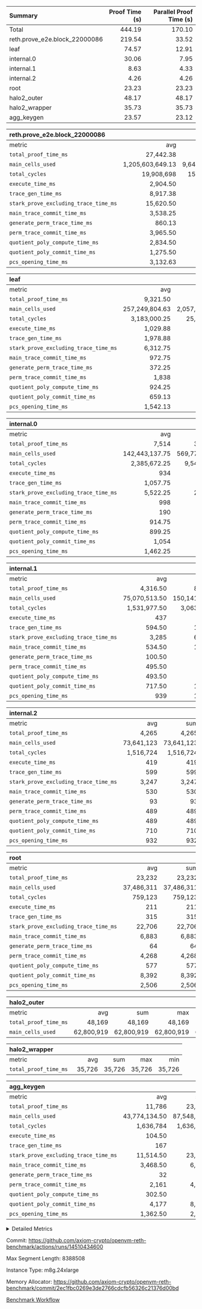 | Summary | Proof Time (s) | Parallel Proof Time (s) |
|:---|---:|---:|
| Total |  444.19 |  170.10 |
| reth.prove_e2e.block_22000086 |  219.54 |  33.52 |
| leaf |  74.57 |  12.91 |
| internal.0 |  30.06 |  7.95 |
| internal.1 |  8.63 |  4.33 |
| internal.2 |  4.26 |  4.26 |
| root |  23.23 |  23.23 |
| halo2_outer |  48.17 |  48.17 |
| halo2_wrapper |  35.73 |  35.73 |
| agg_keygen |  23.57 |  23.12 |


| reth.prove_e2e.block_22000086 |||||
|:---|---:|---:|---:|---:|
|metric|avg|sum|max|min|
| `total_proof_time_ms ` |  27,442.38 |  219,539 |  33,525 |  20,129 |
| `main_cells_used     ` |  1,205,603,649.13 |  9,644,829,193 |  1,887,841,346 |  989,596,298 |
| `total_cycles        ` |  19,908,698 |  159,269,584 |  24,591,480 |  4,473,088 |
| `execute_time_ms     ` |  2,904.50 |  23,236 |  3,951 |  615 |
| `trace_gen_time_ms   ` |  8,917.38 |  71,339 |  10,675 |  3,810 |
| `stark_prove_excluding_trace_time_ms` |  15,620.50 |  124,964 |  19,561 |  13,851 |
| `main_trace_commit_time_ms` |  3,538.25 |  28,306 |  5,599 |  2,798 |
| `generate_perm_trace_time_ms` |  860.13 |  6,881 |  931 |  581 |
| `perm_trace_commit_time_ms` |  3,965.50 |  31,724 |  4,665 |  2,879 |
| `quotient_poly_compute_time_ms` |  2,834.50 |  22,676 |  4,481 |  2,108 |
| `quotient_poly_commit_time_ms` |  1,275.50 |  10,204 |  1,510 |  582 |
| `pcs_opening_time_ms ` |  3,132.63 |  25,061 |  3,503 |  1,575 |

| leaf |||||
|:---|---:|---:|---:|---:|
|metric|avg|sum|max|min|
| `total_proof_time_ms ` |  9,321.50 |  74,572 |  12,911 |  6,258 |
| `main_cells_used     ` |  257,249,804.63 |  2,057,998,437 |  397,578,581 |  156,790,288 |
| `total_cycles        ` |  3,183,000.25 |  25,464,002 |  4,686,746 |  2,040,188 |
| `execute_time_ms     ` |  1,029.88 |  8,239 |  1,447 |  721 |
| `trace_gen_time_ms   ` |  1,978.88 |  15,831 |  2,993 |  1,215 |
| `stark_prove_excluding_trace_time_ms` |  6,312.75 |  50,502 |  8,471 |  4,301 |
| `main_trace_commit_time_ms` |  972.75 |  7,782 |  1,379 |  622 |
| `generate_perm_trace_time_ms` |  372.25 |  2,978 |  504 |  242 |
| `perm_trace_commit_time_ms` |  1,838 |  14,704 |  2,551 |  1,187 |
| `quotient_poly_compute_time_ms` |  924.25 |  7,394 |  1,269 |  626 |
| `quotient_poly_commit_time_ms` |  659.13 |  5,273 |  836 |  472 |
| `pcs_opening_time_ms ` |  1,542.13 |  12,337 |  1,928 |  1,098 |

| internal.0 |||||
|:---|---:|---:|---:|---:|
|metric|avg|sum|max|min|
| `total_proof_time_ms ` |  7,514 |  30,056 |  7,945 |  7,363 |
| `main_cells_used     ` |  142,443,137.75 |  569,772,551 |  143,445,564 |  142,084,526 |
| `total_cycles        ` |  2,385,672.25 |  9,542,689 |  2,397,821 |  2,381,543 |
| `execute_time_ms     ` |  934 |  3,736 |  950 |  927 |
| `trace_gen_time_ms   ` |  1,057.75 |  4,231 |  1,075 |  1,037 |
| `stark_prove_excluding_trace_time_ms` |  5,522.25 |  22,089 |  5,958 |  5,361 |
| `main_trace_commit_time_ms` |  998 |  3,992 |  1,136 |  947 |
| `generate_perm_trace_time_ms` |  190 |  760 |  218 |  176 |
| `perm_trace_commit_time_ms` |  914.75 |  3,659 |  989 |  882 |
| `quotient_poly_compute_time_ms` |  899.25 |  3,597 |  1,007 |  858 |
| `quotient_poly_commit_time_ms` |  1,054 |  4,216 |  1,095 |  1,029 |
| `pcs_opening_time_ms ` |  1,462.25 |  5,849 |  1,510 |  1,441 |

| internal.1 |||||
|:---|---:|---:|---:|---:|
|metric|avg|sum|max|min|
| `total_proof_time_ms ` |  4,316.50 |  8,633 |  4,331 |  4,302 |
| `main_cells_used     ` |  75,070,513.50 |  150,141,027 |  75,084,759 |  75,056,268 |
| `total_cycles        ` |  1,531,977.50 |  3,063,955 |  1,532,065 |  1,531,890 |
| `execute_time_ms     ` |  437 |  874 |  439 |  435 |
| `trace_gen_time_ms   ` |  594.50 |  1,189 |  606 |  583 |
| `stark_prove_excluding_trace_time_ms` |  3,285 |  6,570 |  3,286 |  3,284 |
| `main_trace_commit_time_ms` |  534.50 |  1,069 |  535 |  534 |
| `generate_perm_trace_time_ms` |  100.50 |  201 |  110 |  91 |
| `perm_trace_commit_time_ms` |  495.50 |  991 |  505 |  486 |
| `quotient_poly_compute_time_ms` |  493.50 |  987 |  495 |  492 |
| `quotient_poly_commit_time_ms` |  717.50 |  1,435 |  723 |  712 |
| `pcs_opening_time_ms ` |  939 |  1,878 |  944 |  934 |

| internal.2 |||||
|:---|---:|---:|---:|---:|
|metric|avg|sum|max|min|
| `total_proof_time_ms ` |  4,265 |  4,265 |  4,265 |  4,265 |
| `main_cells_used     ` |  73,641,123 |  73,641,123 |  73,641,123 |  73,641,123 |
| `total_cycles        ` |  1,516,724 |  1,516,724 |  1,516,724 |  1,516,724 |
| `execute_time_ms     ` |  419 |  419 |  419 |  419 |
| `trace_gen_time_ms   ` |  599 |  599 |  599 |  599 |
| `stark_prove_excluding_trace_time_ms` |  3,247 |  3,247 |  3,247 |  3,247 |
| `main_trace_commit_time_ms` |  530 |  530 |  530 |  530 |
| `generate_perm_trace_time_ms` |  93 |  93 |  93 |  93 |
| `perm_trace_commit_time_ms` |  489 |  489 |  489 |  489 |
| `quotient_poly_compute_time_ms` |  489 |  489 |  489 |  489 |
| `quotient_poly_commit_time_ms` |  710 |  710 |  710 |  710 |
| `pcs_opening_time_ms ` |  932 |  932 |  932 |  932 |

| root |||||
|:---|---:|---:|---:|---:|
|metric|avg|sum|max|min|
| `total_proof_time_ms ` |  23,232 |  23,232 |  23,232 |  23,232 |
| `main_cells_used     ` |  37,486,311 |  37,486,311 |  37,486,311 |  37,486,311 |
| `total_cycles        ` |  759,123 |  759,123 |  759,123 |  759,123 |
| `execute_time_ms     ` |  211 |  211 |  211 |  211 |
| `trace_gen_time_ms   ` |  315 |  315 |  315 |  315 |
| `stark_prove_excluding_trace_time_ms` |  22,706 |  22,706 |  22,706 |  22,706 |
| `main_trace_commit_time_ms` |  6,883 |  6,883 |  6,883 |  6,883 |
| `generate_perm_trace_time_ms` |  64 |  64 |  64 |  64 |
| `perm_trace_commit_time_ms` |  4,268 |  4,268 |  4,268 |  4,268 |
| `quotient_poly_compute_time_ms` |  577 |  577 |  577 |  577 |
| `quotient_poly_commit_time_ms` |  8,392 |  8,392 |  8,392 |  8,392 |
| `pcs_opening_time_ms ` |  2,506 |  2,506 |  2,506 |  2,506 |

| halo2_outer |||||
|:---|---:|---:|---:|---:|
|metric|avg|sum|max|min|
| `total_proof_time_ms ` |  48,169 |  48,169 |  48,169 |  48,169 |
| `main_cells_used     ` |  62,800,919 |  62,800,919 |  62,800,919 |  62,800,919 |

| halo2_wrapper |||||
|:---|---:|---:|---:|---:|
|metric|avg|sum|max|min|
| `total_proof_time_ms ` |  35,726 |  35,726 |  35,726 |  35,726 |

| agg_keygen |||||
|:---|---:|---:|---:|---:|
|metric|avg|sum|max|min|
| `total_proof_time_ms ` |  11,786 |  23,572 |  23,124 |  448 |
| `main_cells_used     ` |  43,774,134.50 |  87,548,269 |  86,882,353 |  665,916 |
| `total_cycles        ` |  1,636,784 |  1,636,784 |  1,636,784 |  1,636,784 |
| `execute_time_ms     ` |  104.50 |  209 |  209 |  0 |
| `trace_gen_time_ms   ` |  167 |  334 |  307 |  27 |
| `stark_prove_excluding_trace_time_ms` |  11,514.50 |  23,029 |  22,608 |  421 |
| `main_trace_commit_time_ms` |  3,468.50 |  6,937 |  6,886 |  51 |
| `generate_perm_trace_time_ms` |  32 |  64 |  52 |  12 |
| `perm_trace_commit_time_ms` |  2,161 |  4,322 |  4,272 |  50 |
| `quotient_poly_compute_time_ms` |  302.50 |  605 |  576 |  29 |
| `quotient_poly_commit_time_ms` |  4,177 |  8,354 |  8,295 |  59 |
| `pcs_opening_time_ms ` |  1,362.50 |  2,725 |  2,510 |  215 |



<details>
<summary>Detailed Metrics</summary>

| air_name | block_number | quotient_deg | interactions | constraints |
| --- | --- | --- | --- | --- |
| AccessAdapterAir<16> | 22000086 | 2 | 5 | 12 | 
| AccessAdapterAir<2> | 22000086 | 2 | 5 | 12 | 
| AccessAdapterAir<32> | 22000086 | 2 | 5 | 12 | 
| AccessAdapterAir<4> | 22000086 | 2 | 5 | 12 | 
| AccessAdapterAir<8> | 22000086 | 2 | 5 | 12 | 
| BitwiseOperationLookupAir<8> | 22000086 | 2 | 2 | 4 | 
| KeccakVmAir | 22000086 | 2 | 321 | 4,513 | 
| MemoryMerkleAir<8> | 22000086 | 2 | 4 | 39 | 
| PersistentBoundaryAir<8> | 22000086 | 2 | 3 | 7 | 
| PhantomAir | 22000086 | 2 | 3 | 5 | 
| Poseidon2PeripheryAir<BabyBearParameters>, 1> | 22000086 | 2 | 1 | 286 | 
| ProgramAir | 22000086 | 1 | 1 | 4 | 
| RangeTupleCheckerAir<2> | 22000086 | 1 | 1 | 4 | 
| Rv32HintStoreAir | 22000086 | 2 | 18 | 28 | 
| Sha256VmAir | 22000086 | 2 | 50 | 663 | 
| VariableRangeCheckerAir | 22000086 | 1 | 1 | 4 | 
| VmAirWrapper<Rv32BaseAluAdapterAir, BaseAluCoreAir<4, 8> | 22000086 | 2 | 20 | 37 | 
| VmAirWrapper<Rv32BaseAluAdapterAir, LessThanCoreAir<4, 8> | 22000086 | 2 | 18 | 40 | 
| VmAirWrapper<Rv32BaseAluAdapterAir, ShiftCoreAir<4, 8> | 22000086 | 2 | 24 | 91 | 
| VmAirWrapper<Rv32BranchAdapterAir, BranchEqualCoreAir<4> | 22000086 | 2 | 11 | 20 | 
| VmAirWrapper<Rv32BranchAdapterAir, BranchLessThanCoreAir<4, 8> | 22000086 | 2 | 13 | 35 | 
| VmAirWrapper<Rv32CondRdWriteAdapterAir, Rv32JalLuiCoreAir> | 22000086 | 2 | 10 | 18 | 
| VmAirWrapper<Rv32HeapAdapterAir<2, 32, 32>, BaseAluCoreAir<32, 8> | 22000086 | 2 | 61 | 126 | 
| VmAirWrapper<Rv32HeapAdapterAir<2, 32, 32>, LessThanCoreAir<32, 8> | 22000086 | 2 | 31 | 129 | 
| VmAirWrapper<Rv32HeapAdapterAir<2, 32, 32>, MultiplicationCoreAir<32, 8> | 22000086 | 2 | 61 | 57 | 
| VmAirWrapper<Rv32HeapAdapterAir<2, 32, 32>, ShiftCoreAir<32, 8> | 22000086 | 2 | 79 | 2,161 | 
| VmAirWrapper<Rv32HeapBranchAdapterAir<2, 32>, BranchEqualCoreAir<32> | 22000086 | 2 | 20 | 55 | 
| VmAirWrapper<Rv32HeapBranchAdapterAir<2, 32>, BranchLessThanCoreAir<32, 8> | 22000086 | 2 | 22 | 126 | 
| VmAirWrapper<Rv32IsEqualModAdapterAir<2, 1, 32, 32>, ModularIsEqualCoreAir<32, 4, 8> | 22000086 | 2 | 25 | 225 | 
| VmAirWrapper<Rv32IsEqualModAdapterAir<2, 3, 16, 48>, ModularIsEqualCoreAir<48, 4, 8> | 22000086 | 2 | 41 | 333 | 
| VmAirWrapper<Rv32JalrAdapterAir, Rv32JalrCoreAir> | 22000086 | 2 | 16 | 20 | 
| VmAirWrapper<Rv32LoadStoreAdapterAir, LoadSignExtendCoreAir<4, 8> | 22000086 | 2 | 18 | 33 | 
| VmAirWrapper<Rv32LoadStoreAdapterAir, LoadStoreCoreAir<4> | 22000086 | 2 | 17 | 40 | 
| VmAirWrapper<Rv32MultAdapterAir, DivRemCoreAir<4, 8> | 22000086 | 2 | 25 | 84 | 
| VmAirWrapper<Rv32MultAdapterAir, MulHCoreAir<4, 8> | 22000086 | 2 | 24 | 31 | 
| VmAirWrapper<Rv32MultAdapterAir, MultiplicationCoreAir<4, 8> | 22000086 | 2 | 19 | 19 | 
| VmAirWrapper<Rv32RdWriteAdapterAir, Rv32AuipcCoreAir> | 22000086 | 2 | 12 | 14 | 
| VmAirWrapper<Rv32VecHeapAdapterAir<1, 2, 2, 32, 32>, FieldExpressionCoreAir> | 22000086 | 2 | 415 | 480 | 
| VmAirWrapper<Rv32VecHeapAdapterAir<1, 6, 6, 16, 16>, FieldExpressionCoreAir> | 22000086 | 2 | 832 | 921 | 
| VmAirWrapper<Rv32VecHeapAdapterAir<2, 1, 1, 32, 32>, FieldExpressionCoreAir> | 22000086 | 2 | 158 | 190 | 
| VmAirWrapper<Rv32VecHeapAdapterAir<2, 2, 2, 32, 32>, FieldExpressionCoreAir> | 22000086 | 2 | 428 | 457 | 
| VmAirWrapper<Rv32VecHeapAdapterAir<2, 3, 3, 16, 16>, FieldExpressionCoreAir> | 22000086 | 2 | 246 | 288 | 
| VmAirWrapper<Rv32VecHeapAdapterAir<2, 6, 6, 16, 16>, FieldExpressionCoreAir> | 22000086 | 2 | 668 | 701 | 
| VmConnectorAir | 22000086 | 2 | 5 | 11 | 

| block_number | execute_time_ms |
| --- | --- |
| 22000086 | 211 | 

| group | air_name | block_number | rows | quotient_deg | prep_cols | perm_cols | main_cols | interactions | constraints | cells |
| --- | --- | --- | --- | --- | --- | --- | --- | --- | --- | --- |
| agg_keygen | AccessAdapterAir<16> | 22000086 |  | 2 |  |  |  | 5 | 12 |  | 
| agg_keygen | AccessAdapterAir<2> | 22000086 | 524,288 | 8 |  | 16 | 11 | 5 | 12 | 14,155,776 | 
| agg_keygen | AccessAdapterAir<32> | 22000086 |  | 2 |  |  |  | 5 | 12 |  | 
| agg_keygen | AccessAdapterAir<4> | 22000086 | 262,144 | 8 |  | 16 | 13 | 5 | 12 | 7,602,176 | 
| agg_keygen | AccessAdapterAir<8> | 22000086 | 8,192 | 8 |  | 16 | 17 | 5 | 12 | 270,336 | 
| agg_keygen | BitwiseOperationLookupAir<8> | 22000086 |  | 2 |  |  |  | 2 | 4 |  | 
| agg_keygen | FriReducedOpeningAir | 22000086 | 524,288 | 8 |  | 84 | 27 | 39 | 71 | 58,195,968 | 
| agg_keygen | JalRangeCheckAir | 22000086 | 65,536 | 8 |  | 28 | 12 | 9 | 14 | 2,621,440 | 
| agg_keygen | MemoryMerkleAir<8> | 22000086 |  | 2 |  |  |  | 4 | 39 |  | 
| agg_keygen | NativePoseidon2Air<BabyBearParameters>, 1> | 22000086 | 65,536 | 8 |  | 312 | 398 | 136 | 572 | 46,530,560 | 
| agg_keygen | PersistentBoundaryAir<8> | 22000086 |  | 2 |  |  |  | 3 | 7 |  | 
| agg_keygen | PhantomAir | 22000086 | 32,768 | 4 |  | 12 | 6 | 3 | 5 | 589,824 | 
| agg_keygen | Poseidon2PeripheryAir<BabyBearParameters>, 1> | 22000086 |  | 2 |  |  |  | 1 | 286 |  | 
| agg_keygen | ProgramAir | 22000086 | 131,072 | 1 |  | 8 | 10 | 1 | 4 | 2,359,296 | 
| agg_keygen | RangeTupleCheckerAir<2> | 22000086 |  | 1 |  |  |  | 1 | 4 |  | 
| agg_keygen | Rv32HintStoreAir | 22000086 |  | 2 |  |  |  | 18 | 28 |  | 
| agg_keygen | VariableRangeCheckerAir | 22000086 | 262,144 | 1 | 2 | 8 | 1 | 1 | 4 | 2,359,296 | 
| agg_keygen | VmAirWrapper<AluNativeAdapterAir, FieldArithmeticCoreAir> | 22000086 | 1,048,576 | 8 |  | 36 | 29 | 15 | 27 | 68,157,440 | 
| agg_keygen | VmAirWrapper<BranchNativeAdapterAir, BranchEqualCoreAir<1> | 22000086 | 262,144 | 8 |  | 28 | 23 | 11 | 25 | 13,369,344 | 
| agg_keygen | VmAirWrapper<NativeAdapterAir<2, 0>, PublicValuesCoreAir> | 22000086 | 64 | 8 |  | 28 | 27 | 11 | 30 | 3,520 | 
| agg_keygen | VmAirWrapper<NativeLoadStoreAdapterAir<1>, NativeLoadStoreCoreAir<1> | 22000086 | 524,288 | 8 |  | 40 | 21 | 15 | 20 | 31,981,568 | 
| agg_keygen | VmAirWrapper<NativeLoadStoreAdapterAir<4>, NativeLoadStoreCoreAir<4> | 22000086 | 131,072 | 8 |  | 40 | 27 | 15 | 20 | 8,781,824 | 
| agg_keygen | VmAirWrapper<NativeVectorizedAdapterAir<4>, FieldExtensionCoreAir> | 22000086 | 131,072 | 8 |  | 36 | 38 | 15 | 27 | 9,699,328 | 
| agg_keygen | VmAirWrapper<Rv32BaseAluAdapterAir, BaseAluCoreAir<4, 8> | 22000086 |  | 2 |  |  |  | 20 | 37 |  | 
| agg_keygen | VmAirWrapper<Rv32BaseAluAdapterAir, LessThanCoreAir<4, 8> | 22000086 |  | 2 |  |  |  | 18 | 40 |  | 
| agg_keygen | VmAirWrapper<Rv32BaseAluAdapterAir, ShiftCoreAir<4, 8> | 22000086 |  | 2 |  |  |  | 24 | 91 |  | 
| agg_keygen | VmAirWrapper<Rv32BranchAdapterAir, BranchEqualCoreAir<4> | 22000086 |  | 2 |  |  |  | 11 | 20 |  | 
| agg_keygen | VmAirWrapper<Rv32BranchAdapterAir, BranchLessThanCoreAir<4, 8> | 22000086 |  | 2 |  |  |  | 13 | 35 |  | 
| agg_keygen | VmAirWrapper<Rv32CondRdWriteAdapterAir, Rv32JalLuiCoreAir> | 22000086 |  | 2 |  |  |  | 10 | 18 |  | 
| agg_keygen | VmAirWrapper<Rv32JalrAdapterAir, Rv32JalrCoreAir> | 22000086 |  | 2 |  |  |  | 16 | 20 |  | 
| agg_keygen | VmAirWrapper<Rv32LoadStoreAdapterAir, LoadSignExtendCoreAir<4, 8> | 22000086 |  | 2 |  |  |  | 18 | 33 |  | 
| agg_keygen | VmAirWrapper<Rv32LoadStoreAdapterAir, LoadStoreCoreAir<4> | 22000086 |  | 2 |  |  |  | 17 | 40 |  | 
| agg_keygen | VmAirWrapper<Rv32MultAdapterAir, DivRemCoreAir<4, 8> | 22000086 |  | 2 |  |  |  | 25 | 84 |  | 
| agg_keygen | VmAirWrapper<Rv32MultAdapterAir, MulHCoreAir<4, 8> | 22000086 |  | 2 |  |  |  | 24 | 31 |  | 
| agg_keygen | VmAirWrapper<Rv32MultAdapterAir, MultiplicationCoreAir<4, 8> | 22000086 |  | 2 |  |  |  | 19 | 19 |  | 
| agg_keygen | VmAirWrapper<Rv32RdWriteAdapterAir, Rv32AuipcCoreAir> | 22000086 |  | 2 |  |  |  | 12 | 14 |  | 
| agg_keygen | VmConnectorAir | 22000086 | 2 | 8 | 1 | 16 | 5 | 5 | 11 | 42 | 
| agg_keygen | VolatileBoundaryAir | 22000086 | 131,072 | 8 |  | 20 | 12 | 7 | 19 | 4,194,304 | 

| group | air_name | block_number | idx | rows | prep_cols | perm_cols | main_cols | cells |
| --- | --- | --- | --- | --- | --- | --- | --- | --- |
| internal.0 | AccessAdapterAir<2> | 22000086 | 0 | 524,288 |  | 12 | 11 | 12,058,624 | 
| internal.0 | AccessAdapterAir<2> | 22000086 | 1 | 524,288 |  | 12 | 11 | 12,058,624 | 
| internal.0 | AccessAdapterAir<2> | 22000086 | 2 | 524,288 |  | 12 | 11 | 12,058,624 | 
| internal.0 | AccessAdapterAir<2> | 22000086 | 3 | 1,048,576 |  | 12 | 11 | 24,117,248 | 
| internal.0 | AccessAdapterAir<4> | 22000086 | 0 | 262,144 |  | 12 | 13 | 6,553,600 | 
| internal.0 | AccessAdapterAir<4> | 22000086 | 1 | 262,144 |  | 12 | 13 | 6,553,600 | 
| internal.0 | AccessAdapterAir<4> | 22000086 | 2 | 262,144 |  | 12 | 13 | 6,553,600 | 
| internal.0 | AccessAdapterAir<4> | 22000086 | 3 | 262,144 |  | 12 | 13 | 6,553,600 | 
| internal.0 | AccessAdapterAir<8> | 22000086 | 0 | 8,192 |  | 12 | 17 | 237,568 | 
| internal.0 | AccessAdapterAir<8> | 22000086 | 1 | 8,192 |  | 12 | 17 | 237,568 | 
| internal.0 | AccessAdapterAir<8> | 22000086 | 2 | 8,192 |  | 12 | 17 | 237,568 | 
| internal.0 | AccessAdapterAir<8> | 22000086 | 3 | 8,192 |  | 12 | 17 | 237,568 | 
| internal.0 | FriReducedOpeningAir | 22000086 | 0 | 1,048,576 |  | 44 | 27 | 74,448,896 | 
| internal.0 | FriReducedOpeningAir | 22000086 | 1 | 1,048,576 |  | 44 | 27 | 74,448,896 | 
| internal.0 | FriReducedOpeningAir | 22000086 | 2 | 1,048,576 |  | 44 | 27 | 74,448,896 | 
| internal.0 | FriReducedOpeningAir | 22000086 | 3 | 1,048,576 |  | 44 | 27 | 74,448,896 | 
| internal.0 | JalRangeCheckAir | 22000086 | 0 | 131,072 |  | 16 | 12 | 3,670,016 | 
| internal.0 | JalRangeCheckAir | 22000086 | 1 | 131,072 |  | 16 | 12 | 3,670,016 | 
| internal.0 | JalRangeCheckAir | 22000086 | 2 | 131,072 |  | 16 | 12 | 3,670,016 | 
| internal.0 | JalRangeCheckAir | 22000086 | 3 | 131,072 |  | 16 | 12 | 3,670,016 | 
| internal.0 | NativePoseidon2Air<BabyBearParameters>, 1> | 22000086 | 0 | 131,072 |  | 160 | 398 | 73,138,176 | 
| internal.0 | NativePoseidon2Air<BabyBearParameters>, 1> | 22000086 | 1 | 131,072 |  | 160 | 398 | 73,138,176 | 
| internal.0 | NativePoseidon2Air<BabyBearParameters>, 1> | 22000086 | 2 | 131,072 |  | 160 | 398 | 73,138,176 | 
| internal.0 | NativePoseidon2Air<BabyBearParameters>, 1> | 22000086 | 3 | 262,144 |  | 160 | 398 | 146,276,352 | 
| internal.0 | PhantomAir | 22000086 | 0 | 65,536 |  | 8 | 6 | 917,504 | 
| internal.0 | PhantomAir | 22000086 | 1 | 65,536 |  | 8 | 6 | 917,504 | 
| internal.0 | PhantomAir | 22000086 | 2 | 65,536 |  | 8 | 6 | 917,504 | 
| internal.0 | PhantomAir | 22000086 | 3 | 65,536 |  | 8 | 6 | 917,504 | 
| internal.0 | ProgramAir | 22000086 | 0 | 131,072 |  | 8 | 10 | 2,359,296 | 
| internal.0 | ProgramAir | 22000086 | 1 | 131,072 |  | 8 | 10 | 2,359,296 | 
| internal.0 | ProgramAir | 22000086 | 2 | 131,072 |  | 8 | 10 | 2,359,296 | 
| internal.0 | ProgramAir | 22000086 | 3 | 131,072 |  | 8 | 10 | 2,359,296 | 
| internal.0 | VariableRangeCheckerAir | 22000086 | 0 | 262,144 | 2 | 8 | 1 | 2,359,296 | 
| internal.0 | VariableRangeCheckerAir | 22000086 | 1 | 262,144 | 2 | 8 | 1 | 2,359,296 | 
| internal.0 | VariableRangeCheckerAir | 22000086 | 2 | 262,144 | 2 | 8 | 1 | 2,359,296 | 
| internal.0 | VariableRangeCheckerAir | 22000086 | 3 | 262,144 | 2 | 8 | 1 | 2,359,296 | 
| internal.0 | VmAirWrapper<AluNativeAdapterAir, FieldArithmeticCoreAir> | 22000086 | 0 | 2,097,152 |  | 20 | 29 | 102,760,448 | 
| internal.0 | VmAirWrapper<AluNativeAdapterAir, FieldArithmeticCoreAir> | 22000086 | 1 | 2,097,152 |  | 20 | 29 | 102,760,448 | 
| internal.0 | VmAirWrapper<AluNativeAdapterAir, FieldArithmeticCoreAir> | 22000086 | 2 | 2,097,152 |  | 20 | 29 | 102,760,448 | 
| internal.0 | VmAirWrapper<AluNativeAdapterAir, FieldArithmeticCoreAir> | 22000086 | 3 | 2,097,152 |  | 20 | 29 | 102,760,448 | 
| internal.0 | VmAirWrapper<BranchNativeAdapterAir, BranchEqualCoreAir<1> | 22000086 | 0 | 262,144 |  | 16 | 23 | 10,223,616 | 
| internal.0 | VmAirWrapper<BranchNativeAdapterAir, BranchEqualCoreAir<1> | 22000086 | 1 | 262,144 |  | 16 | 23 | 10,223,616 | 
| internal.0 | VmAirWrapper<BranchNativeAdapterAir, BranchEqualCoreAir<1> | 22000086 | 2 | 262,144 |  | 16 | 23 | 10,223,616 | 
| internal.0 | VmAirWrapper<BranchNativeAdapterAir, BranchEqualCoreAir<1> | 22000086 | 3 | 262,144 |  | 16 | 23 | 10,223,616 | 
| internal.0 | VmAirWrapper<NativeAdapterAir<2, 0>, PublicValuesCoreAir> | 22000086 | 0 | 64 |  | 16 | 23 | 2,496 | 
| internal.0 | VmAirWrapper<NativeAdapterAir<2, 0>, PublicValuesCoreAir> | 22000086 | 1 | 64 |  | 16 | 23 | 2,496 | 
| internal.0 | VmAirWrapper<NativeAdapterAir<2, 0>, PublicValuesCoreAir> | 22000086 | 2 | 64 |  | 16 | 23 | 2,496 | 
| internal.0 | VmAirWrapper<NativeAdapterAir<2, 0>, PublicValuesCoreAir> | 22000086 | 3 | 64 |  | 16 | 23 | 2,496 | 
| internal.0 | VmAirWrapper<NativeLoadStoreAdapterAir<1>, NativeLoadStoreCoreAir<1> | 22000086 | 0 | 524,288 |  | 24 | 21 | 23,592,960 | 
| internal.0 | VmAirWrapper<NativeLoadStoreAdapterAir<1>, NativeLoadStoreCoreAir<1> | 22000086 | 1 | 524,288 |  | 24 | 21 | 23,592,960 | 
| internal.0 | VmAirWrapper<NativeLoadStoreAdapterAir<1>, NativeLoadStoreCoreAir<1> | 22000086 | 2 | 524,288 |  | 24 | 21 | 23,592,960 | 
| internal.0 | VmAirWrapper<NativeLoadStoreAdapterAir<1>, NativeLoadStoreCoreAir<1> | 22000086 | 3 | 524,288 |  | 24 | 21 | 23,592,960 | 
| internal.0 | VmAirWrapper<NativeLoadStoreAdapterAir<4>, NativeLoadStoreCoreAir<4> | 22000086 | 0 | 262,144 |  | 24 | 27 | 13,369,344 | 
| internal.0 | VmAirWrapper<NativeLoadStoreAdapterAir<4>, NativeLoadStoreCoreAir<4> | 22000086 | 1 | 262,144 |  | 24 | 27 | 13,369,344 | 
| internal.0 | VmAirWrapper<NativeLoadStoreAdapterAir<4>, NativeLoadStoreCoreAir<4> | 22000086 | 2 | 262,144 |  | 24 | 27 | 13,369,344 | 
| internal.0 | VmAirWrapper<NativeLoadStoreAdapterAir<4>, NativeLoadStoreCoreAir<4> | 22000086 | 3 | 262,144 |  | 24 | 27 | 13,369,344 | 
| internal.0 | VmAirWrapper<NativeVectorizedAdapterAir<4>, FieldExtensionCoreAir> | 22000086 | 0 | 262,144 |  | 20 | 38 | 15,204,352 | 
| internal.0 | VmAirWrapper<NativeVectorizedAdapterAir<4>, FieldExtensionCoreAir> | 22000086 | 1 | 262,144 |  | 20 | 38 | 15,204,352 | 
| internal.0 | VmAirWrapper<NativeVectorizedAdapterAir<4>, FieldExtensionCoreAir> | 22000086 | 2 | 262,144 |  | 20 | 38 | 15,204,352 | 
| internal.0 | VmAirWrapper<NativeVectorizedAdapterAir<4>, FieldExtensionCoreAir> | 22000086 | 3 | 262,144 |  | 20 | 38 | 15,204,352 | 
| internal.0 | VmConnectorAir | 22000086 | 0 | 2 | 1 | 12 | 5 | 34 | 
| internal.0 | VmConnectorAir | 22000086 | 1 | 2 | 1 | 12 | 5 | 34 | 
| internal.0 | VmConnectorAir | 22000086 | 2 | 2 | 1 | 12 | 5 | 34 | 
| internal.0 | VmConnectorAir | 22000086 | 3 | 2 | 1 | 12 | 5 | 34 | 
| internal.0 | VolatileBoundaryAir | 22000086 | 0 | 262,144 |  | 12 | 12 | 6,291,456 | 
| internal.0 | VolatileBoundaryAir | 22000086 | 1 | 262,144 |  | 12 | 12 | 6,291,456 | 
| internal.0 | VolatileBoundaryAir | 22000086 | 2 | 262,144 |  | 12 | 12 | 6,291,456 | 
| internal.0 | VolatileBoundaryAir | 22000086 | 3 | 262,144 |  | 12 | 12 | 6,291,456 | 
| internal.1 | AccessAdapterAir<2> | 22000086 | 4 | 524,288 |  | 12 | 11 | 12,058,624 | 
| internal.1 | AccessAdapterAir<2> | 22000086 | 5 | 524,288 |  | 12 | 11 | 12,058,624 | 
| internal.1 | AccessAdapterAir<4> | 22000086 | 4 | 262,144 |  | 12 | 13 | 6,553,600 | 
| internal.1 | AccessAdapterAir<4> | 22000086 | 5 | 262,144 |  | 12 | 13 | 6,553,600 | 
| internal.1 | AccessAdapterAir<8> | 22000086 | 4 | 8,192 |  | 12 | 17 | 237,568 | 
| internal.1 | AccessAdapterAir<8> | 22000086 | 5 | 8,192 |  | 12 | 17 | 237,568 | 
| internal.1 | FriReducedOpeningAir | 22000086 | 4 | 262,144 |  | 44 | 27 | 18,612,224 | 
| internal.1 | FriReducedOpeningAir | 22000086 | 5 | 262,144 |  | 44 | 27 | 18,612,224 | 
| internal.1 | JalRangeCheckAir | 22000086 | 4 | 65,536 |  | 16 | 12 | 1,835,008 | 
| internal.1 | JalRangeCheckAir | 22000086 | 5 | 65,536 |  | 16 | 12 | 1,835,008 | 
| internal.1 | NativePoseidon2Air<BabyBearParameters>, 1> | 22000086 | 4 | 65,536 |  | 160 | 398 | 36,569,088 | 
| internal.1 | NativePoseidon2Air<BabyBearParameters>, 1> | 22000086 | 5 | 65,536 |  | 160 | 398 | 36,569,088 | 
| internal.1 | PhantomAir | 22000086 | 4 | 16,384 |  | 8 | 6 | 229,376 | 
| internal.1 | PhantomAir | 22000086 | 5 | 16,384 |  | 8 | 6 | 229,376 | 
| internal.1 | ProgramAir | 22000086 | 4 | 131,072 |  | 8 | 10 | 2,359,296 | 
| internal.1 | ProgramAir | 22000086 | 5 | 131,072 |  | 8 | 10 | 2,359,296 | 
| internal.1 | VariableRangeCheckerAir | 22000086 | 4 | 262,144 | 2 | 8 | 1 | 2,359,296 | 
| internal.1 | VariableRangeCheckerAir | 22000086 | 5 | 262,144 | 2 | 8 | 1 | 2,359,296 | 
| internal.1 | VmAirWrapper<AluNativeAdapterAir, FieldArithmeticCoreAir> | 22000086 | 4 | 1,048,576 |  | 20 | 29 | 51,380,224 | 
| internal.1 | VmAirWrapper<AluNativeAdapterAir, FieldArithmeticCoreAir> | 22000086 | 5 | 1,048,576 |  | 20 | 29 | 51,380,224 | 
| internal.1 | VmAirWrapper<BranchNativeAdapterAir, BranchEqualCoreAir<1> | 22000086 | 4 | 262,144 |  | 16 | 23 | 10,223,616 | 
| internal.1 | VmAirWrapper<BranchNativeAdapterAir, BranchEqualCoreAir<1> | 22000086 | 5 | 262,144 |  | 16 | 23 | 10,223,616 | 
| internal.1 | VmAirWrapper<NativeAdapterAir<2, 0>, PublicValuesCoreAir> | 22000086 | 4 | 64 |  | 16 | 23 | 2,496 | 
| internal.1 | VmAirWrapper<NativeAdapterAir<2, 0>, PublicValuesCoreAir> | 22000086 | 5 | 64 |  | 16 | 23 | 2,496 | 
| internal.1 | VmAirWrapper<NativeLoadStoreAdapterAir<1>, NativeLoadStoreCoreAir<1> | 22000086 | 4 | 524,288 |  | 24 | 21 | 23,592,960 | 
| internal.1 | VmAirWrapper<NativeLoadStoreAdapterAir<1>, NativeLoadStoreCoreAir<1> | 22000086 | 5 | 524,288 |  | 24 | 21 | 23,592,960 | 
| internal.1 | VmAirWrapper<NativeLoadStoreAdapterAir<4>, NativeLoadStoreCoreAir<4> | 22000086 | 4 | 131,072 |  | 24 | 27 | 6,684,672 | 
| internal.1 | VmAirWrapper<NativeLoadStoreAdapterAir<4>, NativeLoadStoreCoreAir<4> | 22000086 | 5 | 131,072 |  | 24 | 27 | 6,684,672 | 
| internal.1 | VmAirWrapper<NativeVectorizedAdapterAir<4>, FieldExtensionCoreAir> | 22000086 | 4 | 131,072 |  | 20 | 38 | 7,602,176 | 
| internal.1 | VmAirWrapper<NativeVectorizedAdapterAir<4>, FieldExtensionCoreAir> | 22000086 | 5 | 131,072 |  | 20 | 38 | 7,602,176 | 
| internal.1 | VmConnectorAir | 22000086 | 4 | 2 | 1 | 12 | 5 | 34 | 
| internal.1 | VmConnectorAir | 22000086 | 5 | 2 | 1 | 12 | 5 | 34 | 
| internal.1 | VolatileBoundaryAir | 22000086 | 4 | 131,072 |  | 12 | 12 | 3,145,728 | 
| internal.1 | VolatileBoundaryAir | 22000086 | 5 | 131,072 |  | 12 | 12 | 3,145,728 | 
| internal.2 | AccessAdapterAir<2> | 22000086 | 6 | 524,288 |  | 12 | 11 | 12,058,624 | 
| internal.2 | AccessAdapterAir<4> | 22000086 | 6 | 262,144 |  | 12 | 13 | 6,553,600 | 
| internal.2 | AccessAdapterAir<8> | 22000086 | 6 | 8,192 |  | 12 | 17 | 237,568 | 
| internal.2 | FriReducedOpeningAir | 22000086 | 6 | 262,144 |  | 44 | 27 | 18,612,224 | 
| internal.2 | JalRangeCheckAir | 22000086 | 6 | 65,536 |  | 16 | 12 | 1,835,008 | 
| internal.2 | NativePoseidon2Air<BabyBearParameters>, 1> | 22000086 | 6 | 65,536 |  | 160 | 398 | 36,569,088 | 
| internal.2 | PhantomAir | 22000086 | 6 | 16,384 |  | 8 | 6 | 229,376 | 
| internal.2 | ProgramAir | 22000086 | 6 | 131,072 |  | 8 | 10 | 2,359,296 | 
| internal.2 | VariableRangeCheckerAir | 22000086 | 6 | 262,144 | 2 | 8 | 1 | 2,359,296 | 
| internal.2 | VmAirWrapper<AluNativeAdapterAir, FieldArithmeticCoreAir> | 22000086 | 6 | 1,048,576 |  | 20 | 29 | 51,380,224 | 
| internal.2 | VmAirWrapper<BranchNativeAdapterAir, BranchEqualCoreAir<1> | 22000086 | 6 | 262,144 |  | 16 | 23 | 10,223,616 | 
| internal.2 | VmAirWrapper<NativeAdapterAir<2, 0>, PublicValuesCoreAir> | 22000086 | 6 | 64 |  | 16 | 23 | 2,496 | 
| internal.2 | VmAirWrapper<NativeLoadStoreAdapterAir<1>, NativeLoadStoreCoreAir<1> | 22000086 | 6 | 524,288 |  | 24 | 21 | 23,592,960 | 
| internal.2 | VmAirWrapper<NativeLoadStoreAdapterAir<4>, NativeLoadStoreCoreAir<4> | 22000086 | 6 | 131,072 |  | 24 | 27 | 6,684,672 | 
| internal.2 | VmAirWrapper<NativeVectorizedAdapterAir<4>, FieldExtensionCoreAir> | 22000086 | 6 | 131,072 |  | 20 | 38 | 7,602,176 | 
| internal.2 | VmConnectorAir | 22000086 | 6 | 2 | 1 | 12 | 5 | 34 | 
| internal.2 | VolatileBoundaryAir | 22000086 | 6 | 131,072 |  | 12 | 12 | 3,145,728 | 
| leaf | AccessAdapterAir<2> | 22000086 | 0 | 2,097,152 |  | 16 | 11 | 56,623,104 | 
| leaf | AccessAdapterAir<2> | 22000086 | 1 | 1,048,576 |  | 16 | 11 | 28,311,552 | 
| leaf | AccessAdapterAir<2> | 22000086 | 2 | 1,048,576 |  | 16 | 11 | 28,311,552 | 
| leaf | AccessAdapterAir<2> | 22000086 | 3 | 2,097,152 |  | 16 | 11 | 56,623,104 | 
| leaf | AccessAdapterAir<2> | 22000086 | 4 | 1,048,576 |  | 16 | 11 | 28,311,552 | 
| leaf | AccessAdapterAir<2> | 22000086 | 5 | 2,097,152 |  | 16 | 11 | 56,623,104 | 
| leaf | AccessAdapterAir<2> | 22000086 | 6 | 2,097,152 |  | 16 | 11 | 56,623,104 | 
| leaf | AccessAdapterAir<2> | 22000086 | 7 | 2,097,152 |  | 16 | 11 | 56,623,104 | 
| leaf | AccessAdapterAir<4> | 22000086 | 0 | 1,048,576 |  | 16 | 13 | 30,408,704 | 
| leaf | AccessAdapterAir<4> | 22000086 | 1 | 524,288 |  | 16 | 13 | 15,204,352 | 
| leaf | AccessAdapterAir<4> | 22000086 | 2 | 524,288 |  | 16 | 13 | 15,204,352 | 
| leaf | AccessAdapterAir<4> | 22000086 | 3 | 1,048,576 |  | 16 | 13 | 30,408,704 | 
| leaf | AccessAdapterAir<4> | 22000086 | 4 | 524,288 |  | 16 | 13 | 15,204,352 | 
| leaf | AccessAdapterAir<4> | 22000086 | 5 | 1,048,576 |  | 16 | 13 | 30,408,704 | 
| leaf | AccessAdapterAir<4> | 22000086 | 6 | 1,048,576 |  | 16 | 13 | 30,408,704 | 
| leaf | AccessAdapterAir<4> | 22000086 | 7 | 1,048,576 |  | 16 | 13 | 30,408,704 | 
| leaf | AccessAdapterAir<8> | 22000086 | 0 | 32,768 |  | 16 | 17 | 1,081,344 | 
| leaf | AccessAdapterAir<8> | 22000086 | 1 | 16,384 |  | 16 | 17 | 540,672 | 
| leaf | AccessAdapterAir<8> | 22000086 | 2 | 16,384 |  | 16 | 17 | 540,672 | 
| leaf | AccessAdapterAir<8> | 22000086 | 3 | 32,768 |  | 16 | 17 | 1,081,344 | 
| leaf | AccessAdapterAir<8> | 22000086 | 4 | 16,384 |  | 16 | 17 | 540,672 | 
| leaf | AccessAdapterAir<8> | 22000086 | 5 | 32,768 |  | 16 | 17 | 1,081,344 | 
| leaf | AccessAdapterAir<8> | 22000086 | 6 | 32,768 |  | 16 | 17 | 1,081,344 | 
| leaf | AccessAdapterAir<8> | 22000086 | 7 | 65,536 |  | 16 | 17 | 2,162,688 | 
| leaf | FriReducedOpeningAir | 22000086 | 0 | 4,194,304 |  | 84 | 27 | 465,567,744 | 
| leaf | FriReducedOpeningAir | 22000086 | 1 | 2,097,152 |  | 84 | 27 | 232,783,872 | 
| leaf | FriReducedOpeningAir | 22000086 | 2 | 2,097,152 |  | 84 | 27 | 232,783,872 | 
| leaf | FriReducedOpeningAir | 22000086 | 3 | 4,194,304 |  | 84 | 27 | 465,567,744 | 
| leaf | FriReducedOpeningAir | 22000086 | 4 | 2,097,152 |  | 84 | 27 | 232,783,872 | 
| leaf | FriReducedOpeningAir | 22000086 | 5 | 4,194,304 |  | 84 | 27 | 465,567,744 | 
| leaf | FriReducedOpeningAir | 22000086 | 6 | 4,194,304 |  | 84 | 27 | 465,567,744 | 
| leaf | FriReducedOpeningAir | 22000086 | 7 | 4,194,304 |  | 84 | 27 | 465,567,744 | 
| leaf | JalRangeCheckAir | 22000086 | 0 | 65,536 |  | 28 | 12 | 2,621,440 | 
| leaf | JalRangeCheckAir | 22000086 | 1 | 65,536 |  | 28 | 12 | 2,621,440 | 
| leaf | JalRangeCheckAir | 22000086 | 2 | 65,536 |  | 28 | 12 | 2,621,440 | 
| leaf | JalRangeCheckAir | 22000086 | 3 | 65,536 |  | 28 | 12 | 2,621,440 | 
| leaf | JalRangeCheckAir | 22000086 | 4 | 65,536 |  | 28 | 12 | 2,621,440 | 
| leaf | JalRangeCheckAir | 22000086 | 5 | 65,536 |  | 28 | 12 | 2,621,440 | 
| leaf | JalRangeCheckAir | 22000086 | 6 | 65,536 |  | 28 | 12 | 2,621,440 | 
| leaf | JalRangeCheckAir | 22000086 | 7 | 131,072 |  | 28 | 12 | 5,242,880 | 
| leaf | NativePoseidon2Air<BabyBearParameters>, 1> | 22000086 | 0 | 262,144 |  | 312 | 398 | 186,122,240 | 
| leaf | NativePoseidon2Air<BabyBearParameters>, 1> | 22000086 | 1 | 262,144 |  | 312 | 398 | 186,122,240 | 
| leaf | NativePoseidon2Air<BabyBearParameters>, 1> | 22000086 | 2 | 131,072 |  | 312 | 398 | 93,061,120 | 
| leaf | NativePoseidon2Air<BabyBearParameters>, 1> | 22000086 | 3 | 262,144 |  | 312 | 398 | 186,122,240 | 
| leaf | NativePoseidon2Air<BabyBearParameters>, 1> | 22000086 | 4 | 262,144 |  | 312 | 398 | 186,122,240 | 
| leaf | NativePoseidon2Air<BabyBearParameters>, 1> | 22000086 | 5 | 262,144 |  | 312 | 398 | 186,122,240 | 
| leaf | NativePoseidon2Air<BabyBearParameters>, 1> | 22000086 | 6 | 524,288 |  | 312 | 398 | 372,244,480 | 
| leaf | NativePoseidon2Air<BabyBearParameters>, 1> | 22000086 | 7 | 524,288 |  | 312 | 398 | 372,244,480 | 
| leaf | PhantomAir | 22000086 | 0 | 32,768 |  | 12 | 6 | 589,824 | 
| leaf | PhantomAir | 22000086 | 1 | 32,768 |  | 12 | 6 | 589,824 | 
| leaf | PhantomAir | 22000086 | 2 | 32,768 |  | 12 | 6 | 589,824 | 
| leaf | PhantomAir | 22000086 | 3 | 32,768 |  | 12 | 6 | 589,824 | 
| leaf | PhantomAir | 22000086 | 4 | 32,768 |  | 12 | 6 | 589,824 | 
| leaf | PhantomAir | 22000086 | 5 | 32,768 |  | 12 | 6 | 589,824 | 
| leaf | PhantomAir | 22000086 | 6 | 32,768 |  | 12 | 6 | 589,824 | 
| leaf | PhantomAir | 22000086 | 7 | 32,768 |  | 12 | 6 | 589,824 | 
| leaf | ProgramAir | 22000086 | 0 | 2,097,152 |  | 8 | 10 | 37,748,736 | 
| leaf | ProgramAir | 22000086 | 1 | 2,097,152 |  | 8 | 10 | 37,748,736 | 
| leaf | ProgramAir | 22000086 | 2 | 2,097,152 |  | 8 | 10 | 37,748,736 | 
| leaf | ProgramAir | 22000086 | 3 | 2,097,152 |  | 8 | 10 | 37,748,736 | 
| leaf | ProgramAir | 22000086 | 4 | 2,097,152 |  | 8 | 10 | 37,748,736 | 
| leaf | ProgramAir | 22000086 | 5 | 2,097,152 |  | 8 | 10 | 37,748,736 | 
| leaf | ProgramAir | 22000086 | 6 | 2,097,152 |  | 8 | 10 | 37,748,736 | 
| leaf | ProgramAir | 22000086 | 7 | 2,097,152 |  | 8 | 10 | 37,748,736 | 
| leaf | VariableRangeCheckerAir | 22000086 | 0 | 262,144 | 2 | 8 | 1 | 2,359,296 | 
| leaf | VariableRangeCheckerAir | 22000086 | 1 | 262,144 | 2 | 8 | 1 | 2,359,296 | 
| leaf | VariableRangeCheckerAir | 22000086 | 2 | 262,144 | 2 | 8 | 1 | 2,359,296 | 
| leaf | VariableRangeCheckerAir | 22000086 | 3 | 262,144 | 2 | 8 | 1 | 2,359,296 | 
| leaf | VariableRangeCheckerAir | 22000086 | 4 | 262,144 | 2 | 8 | 1 | 2,359,296 | 
| leaf | VariableRangeCheckerAir | 22000086 | 5 | 262,144 | 2 | 8 | 1 | 2,359,296 | 
| leaf | VariableRangeCheckerAir | 22000086 | 6 | 262,144 | 2 | 8 | 1 | 2,359,296 | 
| leaf | VariableRangeCheckerAir | 22000086 | 7 | 262,144 | 2 | 8 | 1 | 2,359,296 | 
| leaf | VmAirWrapper<AluNativeAdapterAir, FieldArithmeticCoreAir> | 22000086 | 0 | 2,097,152 |  | 36 | 29 | 136,314,880 | 
| leaf | VmAirWrapper<AluNativeAdapterAir, FieldArithmeticCoreAir> | 22000086 | 1 | 1,048,576 |  | 36 | 29 | 68,157,440 | 
| leaf | VmAirWrapper<AluNativeAdapterAir, FieldArithmeticCoreAir> | 22000086 | 2 | 2,097,152 |  | 36 | 29 | 136,314,880 | 
| leaf | VmAirWrapper<AluNativeAdapterAir, FieldArithmeticCoreAir> | 22000086 | 3 | 2,097,152 |  | 36 | 29 | 136,314,880 | 
| leaf | VmAirWrapper<AluNativeAdapterAir, FieldArithmeticCoreAir> | 22000086 | 4 | 2,097,152 |  | 36 | 29 | 136,314,880 | 
| leaf | VmAirWrapper<AluNativeAdapterAir, FieldArithmeticCoreAir> | 22000086 | 5 | 2,097,152 |  | 36 | 29 | 136,314,880 | 
| leaf | VmAirWrapper<AluNativeAdapterAir, FieldArithmeticCoreAir> | 22000086 | 6 | 2,097,152 |  | 36 | 29 | 136,314,880 | 
| leaf | VmAirWrapper<AluNativeAdapterAir, FieldArithmeticCoreAir> | 22000086 | 7 | 4,194,304 |  | 36 | 29 | 272,629,760 | 
| leaf | VmAirWrapper<BranchNativeAdapterAir, BranchEqualCoreAir<1> | 22000086 | 0 | 524,288 |  | 28 | 23 | 26,738,688 | 
| leaf | VmAirWrapper<BranchNativeAdapterAir, BranchEqualCoreAir<1> | 22000086 | 1 | 262,144 |  | 28 | 23 | 13,369,344 | 
| leaf | VmAirWrapper<BranchNativeAdapterAir, BranchEqualCoreAir<1> | 22000086 | 2 | 262,144 |  | 28 | 23 | 13,369,344 | 
| leaf | VmAirWrapper<BranchNativeAdapterAir, BranchEqualCoreAir<1> | 22000086 | 3 | 524,288 |  | 28 | 23 | 26,738,688 | 
| leaf | VmAirWrapper<BranchNativeAdapterAir, BranchEqualCoreAir<1> | 22000086 | 4 | 524,288 |  | 28 | 23 | 26,738,688 | 
| leaf | VmAirWrapper<BranchNativeAdapterAir, BranchEqualCoreAir<1> | 22000086 | 5 | 524,288 |  | 28 | 23 | 26,738,688 | 
| leaf | VmAirWrapper<BranchNativeAdapterAir, BranchEqualCoreAir<1> | 22000086 | 6 | 524,288 |  | 28 | 23 | 26,738,688 | 
| leaf | VmAirWrapper<BranchNativeAdapterAir, BranchEqualCoreAir<1> | 22000086 | 7 | 1,048,576 |  | 28 | 23 | 53,477,376 | 
| leaf | VmAirWrapper<NativeAdapterAir<2, 0>, PublicValuesCoreAir> | 22000086 | 0 | 64 |  | 28 | 27 | 3,520 | 
| leaf | VmAirWrapper<NativeAdapterAir<2, 0>, PublicValuesCoreAir> | 22000086 | 1 | 64 |  | 28 | 27 | 3,520 | 
| leaf | VmAirWrapper<NativeAdapterAir<2, 0>, PublicValuesCoreAir> | 22000086 | 2 | 64 |  | 28 | 27 | 3,520 | 
| leaf | VmAirWrapper<NativeAdapterAir<2, 0>, PublicValuesCoreAir> | 22000086 | 3 | 64 |  | 28 | 27 | 3,520 | 
| leaf | VmAirWrapper<NativeAdapterAir<2, 0>, PublicValuesCoreAir> | 22000086 | 4 | 64 |  | 28 | 27 | 3,520 | 
| leaf | VmAirWrapper<NativeAdapterAir<2, 0>, PublicValuesCoreAir> | 22000086 | 5 | 64 |  | 28 | 27 | 3,520 | 
| leaf | VmAirWrapper<NativeAdapterAir<2, 0>, PublicValuesCoreAir> | 22000086 | 6 | 64 |  | 28 | 27 | 3,520 | 
| leaf | VmAirWrapper<NativeAdapterAir<2, 0>, PublicValuesCoreAir> | 22000086 | 7 | 64 |  | 28 | 27 | 3,520 | 
| leaf | VmAirWrapper<NativeLoadStoreAdapterAir<1>, NativeLoadStoreCoreAir<1> | 22000086 | 0 | 1,048,576 |  | 40 | 21 | 63,963,136 | 
| leaf | VmAirWrapper<NativeLoadStoreAdapterAir<1>, NativeLoadStoreCoreAir<1> | 22000086 | 1 | 524,288 |  | 40 | 21 | 31,981,568 | 
| leaf | VmAirWrapper<NativeLoadStoreAdapterAir<1>, NativeLoadStoreCoreAir<1> | 22000086 | 2 | 524,288 |  | 40 | 21 | 31,981,568 | 
| leaf | VmAirWrapper<NativeLoadStoreAdapterAir<1>, NativeLoadStoreCoreAir<1> | 22000086 | 3 | 1,048,576 |  | 40 | 21 | 63,963,136 | 
| leaf | VmAirWrapper<NativeLoadStoreAdapterAir<1>, NativeLoadStoreCoreAir<1> | 22000086 | 4 | 1,048,576 |  | 40 | 21 | 63,963,136 | 
| leaf | VmAirWrapper<NativeLoadStoreAdapterAir<1>, NativeLoadStoreCoreAir<1> | 22000086 | 5 | 1,048,576 |  | 40 | 21 | 63,963,136 | 
| leaf | VmAirWrapper<NativeLoadStoreAdapterAir<1>, NativeLoadStoreCoreAir<1> | 22000086 | 6 | 1,048,576 |  | 40 | 21 | 63,963,136 | 
| leaf | VmAirWrapper<NativeLoadStoreAdapterAir<1>, NativeLoadStoreCoreAir<1> | 22000086 | 7 | 1,048,576 |  | 40 | 21 | 63,963,136 | 
| leaf | VmAirWrapper<NativeLoadStoreAdapterAir<4>, NativeLoadStoreCoreAir<4> | 22000086 | 0 | 262,144 |  | 40 | 27 | 17,563,648 | 
| leaf | VmAirWrapper<NativeLoadStoreAdapterAir<4>, NativeLoadStoreCoreAir<4> | 22000086 | 1 | 131,072 |  | 40 | 27 | 8,781,824 | 
| leaf | VmAirWrapper<NativeLoadStoreAdapterAir<4>, NativeLoadStoreCoreAir<4> | 22000086 | 2 | 131,072 |  | 40 | 27 | 8,781,824 | 
| leaf | VmAirWrapper<NativeLoadStoreAdapterAir<4>, NativeLoadStoreCoreAir<4> | 22000086 | 3 | 262,144 |  | 40 | 27 | 17,563,648 | 
| leaf | VmAirWrapper<NativeLoadStoreAdapterAir<4>, NativeLoadStoreCoreAir<4> | 22000086 | 4 | 131,072 |  | 40 | 27 | 8,781,824 | 
| leaf | VmAirWrapper<NativeLoadStoreAdapterAir<4>, NativeLoadStoreCoreAir<4> | 22000086 | 5 | 262,144 |  | 40 | 27 | 17,563,648 | 
| leaf | VmAirWrapper<NativeLoadStoreAdapterAir<4>, NativeLoadStoreCoreAir<4> | 22000086 | 6 | 262,144 |  | 40 | 27 | 17,563,648 | 
| leaf | VmAirWrapper<NativeLoadStoreAdapterAir<4>, NativeLoadStoreCoreAir<4> | 22000086 | 7 | 262,144 |  | 40 | 27 | 17,563,648 | 
| leaf | VmAirWrapper<NativeVectorizedAdapterAir<4>, FieldExtensionCoreAir> | 22000086 | 0 | 262,144 |  | 36 | 38 | 19,398,656 | 
| leaf | VmAirWrapper<NativeVectorizedAdapterAir<4>, FieldExtensionCoreAir> | 22000086 | 1 | 262,144 |  | 36 | 38 | 19,398,656 | 
| leaf | VmAirWrapper<NativeVectorizedAdapterAir<4>, FieldExtensionCoreAir> | 22000086 | 2 | 262,144 |  | 36 | 38 | 19,398,656 | 
| leaf | VmAirWrapper<NativeVectorizedAdapterAir<4>, FieldExtensionCoreAir> | 22000086 | 3 | 524,288 |  | 36 | 38 | 38,797,312 | 
| leaf | VmAirWrapper<NativeVectorizedAdapterAir<4>, FieldExtensionCoreAir> | 22000086 | 4 | 262,144 |  | 36 | 38 | 19,398,656 | 
| leaf | VmAirWrapper<NativeVectorizedAdapterAir<4>, FieldExtensionCoreAir> | 22000086 | 5 | 524,288 |  | 36 | 38 | 38,797,312 | 
| leaf | VmAirWrapper<NativeVectorizedAdapterAir<4>, FieldExtensionCoreAir> | 22000086 | 6 | 524,288 |  | 36 | 38 | 38,797,312 | 
| leaf | VmAirWrapper<NativeVectorizedAdapterAir<4>, FieldExtensionCoreAir> | 22000086 | 7 | 524,288 |  | 36 | 38 | 38,797,312 | 
| leaf | VmConnectorAir | 22000086 | 0 | 2 | 1 | 16 | 5 | 42 | 
| leaf | VmConnectorAir | 22000086 | 1 | 2 | 1 | 16 | 5 | 42 | 
| leaf | VmConnectorAir | 22000086 | 2 | 2 | 1 | 16 | 5 | 42 | 
| leaf | VmConnectorAir | 22000086 | 3 | 2 | 1 | 16 | 5 | 42 | 
| leaf | VmConnectorAir | 22000086 | 4 | 2 | 1 | 16 | 5 | 42 | 
| leaf | VmConnectorAir | 22000086 | 5 | 2 | 1 | 16 | 5 | 42 | 
| leaf | VmConnectorAir | 22000086 | 6 | 2 | 1 | 16 | 5 | 42 | 
| leaf | VmConnectorAir | 22000086 | 7 | 2 | 1 | 16 | 5 | 42 | 
| leaf | VolatileBoundaryAir | 22000086 | 0 | 1,048,576 |  | 20 | 12 | 33,554,432 | 
| leaf | VolatileBoundaryAir | 22000086 | 1 | 524,288 |  | 20 | 12 | 16,777,216 | 
| leaf | VolatileBoundaryAir | 22000086 | 2 | 524,288 |  | 20 | 12 | 16,777,216 | 
| leaf | VolatileBoundaryAir | 22000086 | 3 | 1,048,576 |  | 20 | 12 | 33,554,432 | 
| leaf | VolatileBoundaryAir | 22000086 | 4 | 524,288 |  | 20 | 12 | 16,777,216 | 
| leaf | VolatileBoundaryAir | 22000086 | 5 | 1,048,576 |  | 20 | 12 | 33,554,432 | 
| leaf | VolatileBoundaryAir | 22000086 | 6 | 1,048,576 |  | 20 | 12 | 33,554,432 | 
| leaf | VolatileBoundaryAir | 22000086 | 7 | 1,048,576 |  | 20 | 12 | 33,554,432 | 
| root | AccessAdapterAir<2> | 22000086 | 0 | 262,144 |  | 8 | 11 | 4,980,736 | 
| root | AccessAdapterAir<4> | 22000086 | 0 | 131,072 |  | 8 | 13 | 2,752,512 | 
| root | AccessAdapterAir<8> | 22000086 | 0 | 4,096 |  | 8 | 17 | 102,400 | 
| root | FriReducedOpeningAir | 22000086 | 0 | 131,072 |  | 24 | 27 | 6,684,672 | 
| root | JalRangeCheckAir | 22000086 | 0 | 32,768 |  | 12 | 12 | 786,432 | 
| root | NativePoseidon2Air<BabyBearParameters>, 1> | 22000086 | 0 | 32,768 |  | 84 | 398 | 15,794,176 | 
| root | PhantomAir | 22000086 | 0 | 8,192 |  | 8 | 6 | 114,688 | 
| root | ProgramAir | 22000086 | 0 | 131,072 |  | 8 | 10 | 2,359,296 | 
| root | VariableRangeCheckerAir | 22000086 | 0 | 262,144 | 2 | 8 | 1 | 2,359,296 | 
| root | VmAirWrapper<AluNativeAdapterAir, FieldArithmeticCoreAir> | 22000086 | 0 | 524,288 |  | 12 | 29 | 21,495,808 | 
| root | VmAirWrapper<BranchNativeAdapterAir, BranchEqualCoreAir<1> | 22000086 | 0 | 131,072 |  | 12 | 23 | 4,587,520 | 
| root | VmAirWrapper<NativeAdapterAir<2, 0>, PublicValuesCoreAir> | 22000086 | 0 | 64 |  | 12 | 22 | 2,176 | 
| root | VmAirWrapper<NativeLoadStoreAdapterAir<1>, NativeLoadStoreCoreAir<1> | 22000086 | 0 | 262,144 |  | 16 | 21 | 9,699,328 | 
| root | VmAirWrapper<NativeLoadStoreAdapterAir<4>, NativeLoadStoreCoreAir<4> | 22000086 | 0 | 65,536 |  | 16 | 27 | 2,818,048 | 
| root | VmAirWrapper<NativeVectorizedAdapterAir<4>, FieldExtensionCoreAir> | 22000086 | 0 | 65,536 |  | 12 | 38 | 3,276,800 | 
| root | VmConnectorAir | 22000086 | 0 | 2 | 1 | 8 | 5 | 26 | 
| root | VolatileBoundaryAir | 22000086 | 0 | 131,072 |  | 8 | 12 | 2,621,440 | 

| group | air_name | block_number | segment | rows | prep_cols | perm_cols | main_cols | cells |
| --- | --- | --- | --- | --- | --- | --- | --- | --- |
| agg_keygen | AccessAdapterAir<16> | 22000086 | 0 | 1 |  | 16 | 25 | 41 | 
| agg_keygen | AccessAdapterAir<2> | 22000086 | 0 | 1 |  | 16 | 11 | 27 | 
| agg_keygen | AccessAdapterAir<32> | 22000086 | 0 | 1 |  | 16 | 41 | 57 | 
| agg_keygen | AccessAdapterAir<4> | 22000086 | 0 | 1 |  | 16 | 13 | 29 | 
| agg_keygen | AccessAdapterAir<8> | 22000086 | 0 | 1 |  | 16 | 17 | 33 | 
| agg_keygen | BitwiseOperationLookupAir<8> | 22000086 | 0 | 65,536 | 3 | 8 | 2 | 655,360 | 
| agg_keygen | MemoryMerkleAir<8> | 22000086 | 0 | 64 |  | 16 | 32 | 3,072 | 
| agg_keygen | PersistentBoundaryAir<8> | 22000086 | 0 | 1 |  | 12 | 20 | 32 | 
| agg_keygen | PhantomAir | 22000086 | 0 | 1 |  | 12 | 6 | 18 | 
| agg_keygen | Poseidon2PeripheryAir<BabyBearParameters>, 1> | 22000086 | 0 | 32 |  | 8 | 300 | 9,856 | 
| agg_keygen | ProgramAir | 22000086 | 0 | 1 |  | 8 | 10 | 18 | 
| agg_keygen | RangeTupleCheckerAir<2> | 22000086 | 0 | 524,288 | 2 | 8 | 1 | 4,718,592 | 
| agg_keygen | Rv32HintStoreAir | 22000086 | 0 | 1 |  | 44 | 32 | 76 | 
| agg_keygen | VariableRangeCheckerAir | 22000086 | 0 | 262,144 | 2 | 8 | 1 | 2,359,296 | 
| agg_keygen | VmAirWrapper<Rv32BaseAluAdapterAir, BaseAluCoreAir<4, 8> | 22000086 | 0 | 1 |  | 52 | 36 | 88 | 
| agg_keygen | VmAirWrapper<Rv32BaseAluAdapterAir, LessThanCoreAir<4, 8> | 22000086 | 0 | 1 |  | 40 | 37 | 77 | 
| agg_keygen | VmAirWrapper<Rv32BaseAluAdapterAir, ShiftCoreAir<4, 8> | 22000086 | 0 | 1 |  | 52 | 53 | 105 | 
| agg_keygen | VmAirWrapper<Rv32BranchAdapterAir, BranchEqualCoreAir<4> | 22000086 | 0 | 1 |  | 28 | 26 | 54 | 
| agg_keygen | VmAirWrapper<Rv32BranchAdapterAir, BranchLessThanCoreAir<4, 8> | 22000086 | 0 | 1 |  | 32 | 32 | 64 | 
| agg_keygen | VmAirWrapper<Rv32CondRdWriteAdapterAir, Rv32JalLuiCoreAir> | 22000086 | 0 | 1 |  | 28 | 18 | 46 | 
| agg_keygen | VmAirWrapper<Rv32JalrAdapterAir, Rv32JalrCoreAir> | 22000086 | 0 | 1 |  | 36 | 28 | 64 | 
| agg_keygen | VmAirWrapper<Rv32LoadStoreAdapterAir, LoadSignExtendCoreAir<4, 8> | 22000086 | 0 | 1 |  | 52 | 36 | 88 | 
| agg_keygen | VmAirWrapper<Rv32LoadStoreAdapterAir, LoadStoreCoreAir<4> | 22000086 | 0 | 1 |  | 52 | 41 | 93 | 
| agg_keygen | VmAirWrapper<Rv32MultAdapterAir, DivRemCoreAir<4, 8> | 22000086 | 0 | 1 |  | 72 | 59 | 131 | 
| agg_keygen | VmAirWrapper<Rv32MultAdapterAir, MulHCoreAir<4, 8> | 22000086 | 0 | 1 |  | 72 | 39 | 111 | 
| agg_keygen | VmAirWrapper<Rv32MultAdapterAir, MultiplicationCoreAir<4, 8> | 22000086 | 0 | 1 |  | 52 | 31 | 83 | 
| agg_keygen | VmAirWrapper<Rv32RdWriteAdapterAir, Rv32AuipcCoreAir> | 22000086 | 0 | 1 |  | 28 | 20 | 48 | 
| agg_keygen | VmConnectorAir | 22000086 | 0 | 2 | 1 | 16 | 5 | 42 | 
| reth.prove_e2e.block_22000086 | AccessAdapterAir<16> | 22000086 | 0 | 64 |  | 16 | 25 | 2,624 | 
| reth.prove_e2e.block_22000086 | AccessAdapterAir<16> | 22000086 | 2 | 64 |  | 16 | 25 | 2,624 | 
| reth.prove_e2e.block_22000086 | AccessAdapterAir<16> | 22000086 | 3 | 524,288 |  | 16 | 25 | 21,495,808 | 
| reth.prove_e2e.block_22000086 | AccessAdapterAir<16> | 22000086 | 4 | 262,144 |  | 16 | 25 | 10,747,904 | 
| reth.prove_e2e.block_22000086 | AccessAdapterAir<16> | 22000086 | 5 | 524,288 |  | 16 | 25 | 21,495,808 | 
| reth.prove_e2e.block_22000086 | AccessAdapterAir<16> | 22000086 | 6 | 524,288 |  | 16 | 25 | 21,495,808 | 
| reth.prove_e2e.block_22000086 | AccessAdapterAir<16> | 22000086 | 7 | 262,144 |  | 16 | 25 | 10,747,904 | 
| reth.prove_e2e.block_22000086 | AccessAdapterAir<2> | 22000086 | 3 | 256 |  | 16 | 11 | 6,912 | 
| reth.prove_e2e.block_22000086 | AccessAdapterAir<2> | 22000086 | 6 | 2,048 |  | 16 | 11 | 55,296 | 
| reth.prove_e2e.block_22000086 | AccessAdapterAir<2> | 22000086 | 7 | 262,144 |  | 16 | 11 | 7,077,888 | 
| reth.prove_e2e.block_22000086 | AccessAdapterAir<32> | 22000086 | 0 | 32 |  | 16 | 41 | 1,824 | 
| reth.prove_e2e.block_22000086 | AccessAdapterAir<32> | 22000086 | 2 | 32 |  | 16 | 41 | 1,824 | 
| reth.prove_e2e.block_22000086 | AccessAdapterAir<32> | 22000086 | 3 | 262,144 |  | 16 | 41 | 14,942,208 | 
| reth.prove_e2e.block_22000086 | AccessAdapterAir<32> | 22000086 | 4 | 262,144 |  | 16 | 41 | 14,942,208 | 
| reth.prove_e2e.block_22000086 | AccessAdapterAir<32> | 22000086 | 5 | 262,144 |  | 16 | 41 | 14,942,208 | 
| reth.prove_e2e.block_22000086 | AccessAdapterAir<32> | 22000086 | 6 | 262,144 |  | 16 | 41 | 14,942,208 | 
| reth.prove_e2e.block_22000086 | AccessAdapterAir<32> | 22000086 | 7 | 131,072 |  | 16 | 41 | 7,471,104 | 
| reth.prove_e2e.block_22000086 | AccessAdapterAir<4> | 22000086 | 0 | 64 |  | 16 | 13 | 1,856 | 
| reth.prove_e2e.block_22000086 | AccessAdapterAir<4> | 22000086 | 3 | 256 |  | 16 | 13 | 7,424 | 
| reth.prove_e2e.block_22000086 | AccessAdapterAir<4> | 22000086 | 5 | 128 |  | 16 | 13 | 3,712 | 
| reth.prove_e2e.block_22000086 | AccessAdapterAir<4> | 22000086 | 6 | 1,024 |  | 16 | 13 | 29,696 | 
| reth.prove_e2e.block_22000086 | AccessAdapterAir<4> | 22000086 | 7 | 131,072 |  | 16 | 13 | 3,801,088 | 
| reth.prove_e2e.block_22000086 | AccessAdapterAir<8> | 22000086 | 0 | 1,048,576 |  | 16 | 17 | 34,603,008 | 
| reth.prove_e2e.block_22000086 | AccessAdapterAir<8> | 22000086 | 1 | 1,048,576 |  | 16 | 17 | 34,603,008 | 
| reth.prove_e2e.block_22000086 | AccessAdapterAir<8> | 22000086 | 2 | 1,048,576 |  | 16 | 17 | 34,603,008 | 
| reth.prove_e2e.block_22000086 | AccessAdapterAir<8> | 22000086 | 3 | 2,097,152 |  | 16 | 17 | 69,206,016 | 
| reth.prove_e2e.block_22000086 | AccessAdapterAir<8> | 22000086 | 4 | 2,097,152 |  | 16 | 17 | 69,206,016 | 
| reth.prove_e2e.block_22000086 | AccessAdapterAir<8> | 22000086 | 5 | 2,097,152 |  | 16 | 17 | 69,206,016 | 
| reth.prove_e2e.block_22000086 | AccessAdapterAir<8> | 22000086 | 6 | 2,097,152 |  | 16 | 17 | 69,206,016 | 
| reth.prove_e2e.block_22000086 | AccessAdapterAir<8> | 22000086 | 7 | 2,097,152 |  | 16 | 17 | 69,206,016 | 
| reth.prove_e2e.block_22000086 | BitwiseOperationLookupAir<8> | 22000086 | 0 | 65,536 | 3 | 8 | 2 | 655,360 | 
| reth.prove_e2e.block_22000086 | BitwiseOperationLookupAir<8> | 22000086 | 1 | 65,536 | 3 | 8 | 2 | 655,360 | 
| reth.prove_e2e.block_22000086 | BitwiseOperationLookupAir<8> | 22000086 | 2 | 65,536 | 3 | 8 | 2 | 655,360 | 
| reth.prove_e2e.block_22000086 | BitwiseOperationLookupAir<8> | 22000086 | 3 | 65,536 | 3 | 8 | 2 | 655,360 | 
| reth.prove_e2e.block_22000086 | BitwiseOperationLookupAir<8> | 22000086 | 4 | 65,536 | 3 | 8 | 2 | 655,360 | 
| reth.prove_e2e.block_22000086 | BitwiseOperationLookupAir<8> | 22000086 | 5 | 65,536 | 3 | 8 | 2 | 655,360 | 
| reth.prove_e2e.block_22000086 | BitwiseOperationLookupAir<8> | 22000086 | 6 | 65,536 | 3 | 8 | 2 | 655,360 | 
| reth.prove_e2e.block_22000086 | BitwiseOperationLookupAir<8> | 22000086 | 7 | 65,536 | 3 | 8 | 2 | 655,360 | 
| reth.prove_e2e.block_22000086 | KeccakVmAir | 22000086 | 0 | 1 |  | 1,056 | 3,163 | 4,219 | 
| reth.prove_e2e.block_22000086 | KeccakVmAir | 22000086 | 1 | 1 |  | 1,056 | 3,163 | 4,219 | 
| reth.prove_e2e.block_22000086 | KeccakVmAir | 22000086 | 2 | 524,288 |  | 1,056 | 3,163 | 2,211,971,072 | 
| reth.prove_e2e.block_22000086 | KeccakVmAir | 22000086 | 3 | 65,536 |  | 1,056 | 3,163 | 276,496,384 | 
| reth.prove_e2e.block_22000086 | KeccakVmAir | 22000086 | 4 | 8,192 |  | 1,056 | 3,163 | 34,562,048 | 
| reth.prove_e2e.block_22000086 | KeccakVmAir | 22000086 | 5 | 16,384 |  | 1,056 | 3,163 | 69,124,096 | 
| reth.prove_e2e.block_22000086 | KeccakVmAir | 22000086 | 6 | 8,192 |  | 1,056 | 3,163 | 34,562,048 | 
| reth.prove_e2e.block_22000086 | KeccakVmAir | 22000086 | 7 | 262,144 |  | 1,056 | 3,163 | 1,105,985,536 | 
| reth.prove_e2e.block_22000086 | MemoryMerkleAir<8> | 22000086 | 0 | 1,048,576 |  | 16 | 32 | 50,331,648 | 
| reth.prove_e2e.block_22000086 | MemoryMerkleAir<8> | 22000086 | 1 | 1,048,576 |  | 16 | 32 | 50,331,648 | 
| reth.prove_e2e.block_22000086 | MemoryMerkleAir<8> | 22000086 | 2 | 1,048,576 |  | 16 | 32 | 50,331,648 | 
| reth.prove_e2e.block_22000086 | MemoryMerkleAir<8> | 22000086 | 3 | 1,048,576 |  | 16 | 32 | 50,331,648 | 
| reth.prove_e2e.block_22000086 | MemoryMerkleAir<8> | 22000086 | 4 | 1,048,576 |  | 16 | 32 | 50,331,648 | 
| reth.prove_e2e.block_22000086 | MemoryMerkleAir<8> | 22000086 | 5 | 1,048,576 |  | 16 | 32 | 50,331,648 | 
| reth.prove_e2e.block_22000086 | MemoryMerkleAir<8> | 22000086 | 6 | 1,048,576 |  | 16 | 32 | 50,331,648 | 
| reth.prove_e2e.block_22000086 | MemoryMerkleAir<8> | 22000086 | 7 | 2,097,152 |  | 16 | 32 | 100,663,296 | 
| reth.prove_e2e.block_22000086 | PersistentBoundaryAir<8> | 22000086 | 0 | 1,048,576 |  | 12 | 20 | 33,554,432 | 
| reth.prove_e2e.block_22000086 | PersistentBoundaryAir<8> | 22000086 | 1 | 1,048,576 |  | 12 | 20 | 33,554,432 | 
| reth.prove_e2e.block_22000086 | PersistentBoundaryAir<8> | 22000086 | 2 | 1,048,576 |  | 12 | 20 | 33,554,432 | 
| reth.prove_e2e.block_22000086 | PersistentBoundaryAir<8> | 22000086 | 3 | 1,048,576 |  | 12 | 20 | 33,554,432 | 
| reth.prove_e2e.block_22000086 | PersistentBoundaryAir<8> | 22000086 | 4 | 1,048,576 |  | 12 | 20 | 33,554,432 | 
| reth.prove_e2e.block_22000086 | PersistentBoundaryAir<8> | 22000086 | 5 | 1,048,576 |  | 12 | 20 | 33,554,432 | 
| reth.prove_e2e.block_22000086 | PersistentBoundaryAir<8> | 22000086 | 6 | 1,048,576 |  | 12 | 20 | 33,554,432 | 
| reth.prove_e2e.block_22000086 | PersistentBoundaryAir<8> | 22000086 | 7 | 1,048,576 |  | 12 | 20 | 33,554,432 | 
| reth.prove_e2e.block_22000086 | PhantomAir | 22000086 | 0 | 4 |  | 12 | 6 | 72 | 
| reth.prove_e2e.block_22000086 | PhantomAir | 22000086 | 1 | 1 |  | 12 | 6 | 18 | 
| reth.prove_e2e.block_22000086 | PhantomAir | 22000086 | 2 | 2 |  | 12 | 6 | 36 | 
| reth.prove_e2e.block_22000086 | PhantomAir | 22000086 | 3 | 128 |  | 12 | 6 | 2,304 | 
| reth.prove_e2e.block_22000086 | PhantomAir | 22000086 | 4 | 32 |  | 12 | 6 | 576 | 
| reth.prove_e2e.block_22000086 | PhantomAir | 22000086 | 5 | 8 |  | 12 | 6 | 144 | 
| reth.prove_e2e.block_22000086 | PhantomAir | 22000086 | 6 | 128 |  | 12 | 6 | 2,304 | 
| reth.prove_e2e.block_22000086 | PhantomAir | 22000086 | 7 | 64 |  | 12 | 6 | 1,152 | 
| reth.prove_e2e.block_22000086 | Poseidon2PeripheryAir<BabyBearParameters>, 1> | 22000086 | 0 | 1,048,576 |  | 8 | 300 | 322,961,408 | 
| reth.prove_e2e.block_22000086 | Poseidon2PeripheryAir<BabyBearParameters>, 1> | 22000086 | 1 | 1,048,576 |  | 8 | 300 | 322,961,408 | 
| reth.prove_e2e.block_22000086 | Poseidon2PeripheryAir<BabyBearParameters>, 1> | 22000086 | 2 | 524,288 |  | 8 | 300 | 161,480,704 | 
| reth.prove_e2e.block_22000086 | Poseidon2PeripheryAir<BabyBearParameters>, 1> | 22000086 | 3 | 524,288 |  | 8 | 300 | 161,480,704 | 
| reth.prove_e2e.block_22000086 | Poseidon2PeripheryAir<BabyBearParameters>, 1> | 22000086 | 4 | 524,288 |  | 8 | 300 | 161,480,704 | 
| reth.prove_e2e.block_22000086 | Poseidon2PeripheryAir<BabyBearParameters>, 1> | 22000086 | 5 | 524,288 |  | 8 | 300 | 161,480,704 | 
| reth.prove_e2e.block_22000086 | Poseidon2PeripheryAir<BabyBearParameters>, 1> | 22000086 | 6 | 524,288 |  | 8 | 300 | 161,480,704 | 
| reth.prove_e2e.block_22000086 | Poseidon2PeripheryAir<BabyBearParameters>, 1> | 22000086 | 7 | 1,048,576 |  | 8 | 300 | 322,961,408 | 
| reth.prove_e2e.block_22000086 | ProgramAir | 22000086 | 0 | 524,288 |  | 8 | 10 | 9,437,184 | 
| reth.prove_e2e.block_22000086 | ProgramAir | 22000086 | 1 | 524,288 |  | 8 | 10 | 9,437,184 | 
| reth.prove_e2e.block_22000086 | ProgramAir | 22000086 | 2 | 524,288 |  | 8 | 10 | 9,437,184 | 
| reth.prove_e2e.block_22000086 | ProgramAir | 22000086 | 3 | 524,288 |  | 8 | 10 | 9,437,184 | 
| reth.prove_e2e.block_22000086 | ProgramAir | 22000086 | 4 | 524,288 |  | 8 | 10 | 9,437,184 | 
| reth.prove_e2e.block_22000086 | ProgramAir | 22000086 | 5 | 524,288 |  | 8 | 10 | 9,437,184 | 
| reth.prove_e2e.block_22000086 | ProgramAir | 22000086 | 6 | 524,288 |  | 8 | 10 | 9,437,184 | 
| reth.prove_e2e.block_22000086 | ProgramAir | 22000086 | 7 | 524,288 |  | 8 | 10 | 9,437,184 | 
| reth.prove_e2e.block_22000086 | RangeTupleCheckerAir<2> | 22000086 | 0 | 2,097,152 | 2 | 8 | 1 | 18,874,368 | 
| reth.prove_e2e.block_22000086 | RangeTupleCheckerAir<2> | 22000086 | 1 | 2,097,152 | 2 | 8 | 1 | 18,874,368 | 
| reth.prove_e2e.block_22000086 | RangeTupleCheckerAir<2> | 22000086 | 2 | 2,097,152 | 2 | 8 | 1 | 18,874,368 | 
| reth.prove_e2e.block_22000086 | RangeTupleCheckerAir<2> | 22000086 | 3 | 2,097,152 | 2 | 8 | 1 | 18,874,368 | 
| reth.prove_e2e.block_22000086 | RangeTupleCheckerAir<2> | 22000086 | 4 | 2,097,152 | 2 | 8 | 1 | 18,874,368 | 
| reth.prove_e2e.block_22000086 | RangeTupleCheckerAir<2> | 22000086 | 5 | 2,097,152 | 2 | 8 | 1 | 18,874,368 | 
| reth.prove_e2e.block_22000086 | RangeTupleCheckerAir<2> | 22000086 | 6 | 2,097,152 | 2 | 8 | 1 | 18,874,368 | 
| reth.prove_e2e.block_22000086 | RangeTupleCheckerAir<2> | 22000086 | 7 | 2,097,152 | 2 | 8 | 1 | 18,874,368 | 
| reth.prove_e2e.block_22000086 | Rv32HintStoreAir | 22000086 | 0 | 524,288 |  | 44 | 32 | 39,845,888 | 
| reth.prove_e2e.block_22000086 | Rv32HintStoreAir | 22000086 | 1 | 524,288 |  | 44 | 32 | 39,845,888 | 
| reth.prove_e2e.block_22000086 | Rv32HintStoreAir | 22000086 | 2 | 524,288 |  | 44 | 32 | 39,845,888 | 
| reth.prove_e2e.block_22000086 | Rv32HintStoreAir | 22000086 | 3 | 512 |  | 44 | 32 | 38,912 | 
| reth.prove_e2e.block_22000086 | Rv32HintStoreAir | 22000086 | 5 | 256 |  | 44 | 32 | 19,456 | 
| reth.prove_e2e.block_22000086 | Rv32HintStoreAir | 22000086 | 6 | 256 |  | 44 | 32 | 19,456 | 
| reth.prove_e2e.block_22000086 | Rv32HintStoreAir | 22000086 | 7 | 128 |  | 44 | 32 | 9,728 | 
| reth.prove_e2e.block_22000086 | VariableRangeCheckerAir | 22000086 | 0 | 262,144 | 2 | 8 | 1 | 2,359,296 | 
| reth.prove_e2e.block_22000086 | VariableRangeCheckerAir | 22000086 | 1 | 262,144 | 2 | 8 | 1 | 2,359,296 | 
| reth.prove_e2e.block_22000086 | VariableRangeCheckerAir | 22000086 | 2 | 262,144 | 2 | 8 | 1 | 2,359,296 | 
| reth.prove_e2e.block_22000086 | VariableRangeCheckerAir | 22000086 | 3 | 262,144 | 2 | 8 | 1 | 2,359,296 | 
| reth.prove_e2e.block_22000086 | VariableRangeCheckerAir | 22000086 | 4 | 262,144 | 2 | 8 | 1 | 2,359,296 | 
| reth.prove_e2e.block_22000086 | VariableRangeCheckerAir | 22000086 | 5 | 262,144 | 2 | 8 | 1 | 2,359,296 | 
| reth.prove_e2e.block_22000086 | VariableRangeCheckerAir | 22000086 | 6 | 262,144 | 2 | 8 | 1 | 2,359,296 | 
| reth.prove_e2e.block_22000086 | VariableRangeCheckerAir | 22000086 | 7 | 262,144 | 2 | 8 | 1 | 2,359,296 | 
| reth.prove_e2e.block_22000086 | VmAirWrapper<Rv32BaseAluAdapterAir, BaseAluCoreAir<4, 8> | 22000086 | 0 | 8,388,608 |  | 52 | 36 | 738,197,504 | 
| reth.prove_e2e.block_22000086 | VmAirWrapper<Rv32BaseAluAdapterAir, BaseAluCoreAir<4, 8> | 22000086 | 1 | 8,388,608 |  | 52 | 36 | 738,197,504 | 
| reth.prove_e2e.block_22000086 | VmAirWrapper<Rv32BaseAluAdapterAir, BaseAluCoreAir<4, 8> | 22000086 | 2 | 2,097,152 |  | 52 | 36 | 184,549,376 | 
| reth.prove_e2e.block_22000086 | VmAirWrapper<Rv32BaseAluAdapterAir, BaseAluCoreAir<4, 8> | 22000086 | 3 | 8,388,608 |  | 52 | 36 | 738,197,504 | 
| reth.prove_e2e.block_22000086 | VmAirWrapper<Rv32BaseAluAdapterAir, BaseAluCoreAir<4, 8> | 22000086 | 4 | 8,388,608 |  | 52 | 36 | 738,197,504 | 
| reth.prove_e2e.block_22000086 | VmAirWrapper<Rv32BaseAluAdapterAir, BaseAluCoreAir<4, 8> | 22000086 | 5 | 8,388,608 |  | 52 | 36 | 738,197,504 | 
| reth.prove_e2e.block_22000086 | VmAirWrapper<Rv32BaseAluAdapterAir, BaseAluCoreAir<4, 8> | 22000086 | 6 | 8,388,608 |  | 52 | 36 | 738,197,504 | 
| reth.prove_e2e.block_22000086 | VmAirWrapper<Rv32BaseAluAdapterAir, BaseAluCoreAir<4, 8> | 22000086 | 7 | 8,388,608 |  | 52 | 36 | 738,197,504 | 
| reth.prove_e2e.block_22000086 | VmAirWrapper<Rv32BaseAluAdapterAir, LessThanCoreAir<4, 8> | 22000086 | 0 | 524,288 |  | 40 | 37 | 40,370,176 | 
| reth.prove_e2e.block_22000086 | VmAirWrapper<Rv32BaseAluAdapterAir, LessThanCoreAir<4, 8> | 22000086 | 1 | 524,288 |  | 40 | 37 | 40,370,176 | 
| reth.prove_e2e.block_22000086 | VmAirWrapper<Rv32BaseAluAdapterAir, LessThanCoreAir<4, 8> | 22000086 | 2 | 131,072 |  | 40 | 37 | 10,092,544 | 
| reth.prove_e2e.block_22000086 | VmAirWrapper<Rv32BaseAluAdapterAir, LessThanCoreAir<4, 8> | 22000086 | 3 | 524,288 |  | 40 | 37 | 40,370,176 | 
| reth.prove_e2e.block_22000086 | VmAirWrapper<Rv32BaseAluAdapterAir, LessThanCoreAir<4, 8> | 22000086 | 4 | 1,048,576 |  | 40 | 37 | 80,740,352 | 
| reth.prove_e2e.block_22000086 | VmAirWrapper<Rv32BaseAluAdapterAir, LessThanCoreAir<4, 8> | 22000086 | 5 | 1,048,576 |  | 40 | 37 | 80,740,352 | 
| reth.prove_e2e.block_22000086 | VmAirWrapper<Rv32BaseAluAdapterAir, LessThanCoreAir<4, 8> | 22000086 | 6 | 524,288 |  | 40 | 37 | 40,370,176 | 
| reth.prove_e2e.block_22000086 | VmAirWrapper<Rv32BaseAluAdapterAir, LessThanCoreAir<4, 8> | 22000086 | 7 | 524,288 |  | 40 | 37 | 40,370,176 | 
| reth.prove_e2e.block_22000086 | VmAirWrapper<Rv32BaseAluAdapterAir, ShiftCoreAir<4, 8> | 22000086 | 0 | 1,048,576 |  | 52 | 53 | 110,100,480 | 
| reth.prove_e2e.block_22000086 | VmAirWrapper<Rv32BaseAluAdapterAir, ShiftCoreAir<4, 8> | 22000086 | 1 | 1,048,576 |  | 52 | 53 | 110,100,480 | 
| reth.prove_e2e.block_22000086 | VmAirWrapper<Rv32BaseAluAdapterAir, ShiftCoreAir<4, 8> | 22000086 | 2 | 524,288 |  | 52 | 53 | 55,050,240 | 
| reth.prove_e2e.block_22000086 | VmAirWrapper<Rv32BaseAluAdapterAir, ShiftCoreAir<4, 8> | 22000086 | 3 | 2,097,152 |  | 52 | 53 | 220,200,960 | 
| reth.prove_e2e.block_22000086 | VmAirWrapper<Rv32BaseAluAdapterAir, ShiftCoreAir<4, 8> | 22000086 | 4 | 2,097,152 |  | 52 | 53 | 220,200,960 | 
| reth.prove_e2e.block_22000086 | VmAirWrapper<Rv32BaseAluAdapterAir, ShiftCoreAir<4, 8> | 22000086 | 5 | 2,097,152 |  | 52 | 53 | 220,200,960 | 
| reth.prove_e2e.block_22000086 | VmAirWrapper<Rv32BaseAluAdapterAir, ShiftCoreAir<4, 8> | 22000086 | 6 | 2,097,152 |  | 52 | 53 | 220,200,960 | 
| reth.prove_e2e.block_22000086 | VmAirWrapper<Rv32BaseAluAdapterAir, ShiftCoreAir<4, 8> | 22000086 | 7 | 1,048,576 |  | 52 | 53 | 110,100,480 | 
| reth.prove_e2e.block_22000086 | VmAirWrapper<Rv32BranchAdapterAir, BranchEqualCoreAir<4> | 22000086 | 0 | 2,097,152 |  | 28 | 26 | 113,246,208 | 
| reth.prove_e2e.block_22000086 | VmAirWrapper<Rv32BranchAdapterAir, BranchEqualCoreAir<4> | 22000086 | 1 | 2,097,152 |  | 28 | 26 | 113,246,208 | 
| reth.prove_e2e.block_22000086 | VmAirWrapper<Rv32BranchAdapterAir, BranchEqualCoreAir<4> | 22000086 | 2 | 524,288 |  | 28 | 26 | 28,311,552 | 
| reth.prove_e2e.block_22000086 | VmAirWrapper<Rv32BranchAdapterAir, BranchEqualCoreAir<4> | 22000086 | 3 | 2,097,152 |  | 28 | 26 | 113,246,208 | 
| reth.prove_e2e.block_22000086 | VmAirWrapper<Rv32BranchAdapterAir, BranchEqualCoreAir<4> | 22000086 | 4 | 2,097,152 |  | 28 | 26 | 113,246,208 | 
| reth.prove_e2e.block_22000086 | VmAirWrapper<Rv32BranchAdapterAir, BranchEqualCoreAir<4> | 22000086 | 5 | 2,097,152 |  | 28 | 26 | 113,246,208 | 
| reth.prove_e2e.block_22000086 | VmAirWrapper<Rv32BranchAdapterAir, BranchEqualCoreAir<4> | 22000086 | 6 | 2,097,152 |  | 28 | 26 | 113,246,208 | 
| reth.prove_e2e.block_22000086 | VmAirWrapper<Rv32BranchAdapterAir, BranchEqualCoreAir<4> | 22000086 | 7 | 2,097,152 |  | 28 | 26 | 113,246,208 | 
| reth.prove_e2e.block_22000086 | VmAirWrapper<Rv32BranchAdapterAir, BranchLessThanCoreAir<4, 8> | 22000086 | 0 | 1,048,576 |  | 32 | 32 | 67,108,864 | 
| reth.prove_e2e.block_22000086 | VmAirWrapper<Rv32BranchAdapterAir, BranchLessThanCoreAir<4, 8> | 22000086 | 1 | 1,048,576 |  | 32 | 32 | 67,108,864 | 
| reth.prove_e2e.block_22000086 | VmAirWrapper<Rv32BranchAdapterAir, BranchLessThanCoreAir<4, 8> | 22000086 | 2 | 131,072 |  | 32 | 32 | 8,388,608 | 
| reth.prove_e2e.block_22000086 | VmAirWrapper<Rv32BranchAdapterAir, BranchLessThanCoreAir<4, 8> | 22000086 | 3 | 2,097,152 |  | 32 | 32 | 134,217,728 | 
| reth.prove_e2e.block_22000086 | VmAirWrapper<Rv32BranchAdapterAir, BranchLessThanCoreAir<4, 8> | 22000086 | 4 | 4,194,304 |  | 32 | 32 | 268,435,456 | 
| reth.prove_e2e.block_22000086 | VmAirWrapper<Rv32BranchAdapterAir, BranchLessThanCoreAir<4, 8> | 22000086 | 5 | 2,097,152 |  | 32 | 32 | 134,217,728 | 
| reth.prove_e2e.block_22000086 | VmAirWrapper<Rv32BranchAdapterAir, BranchLessThanCoreAir<4, 8> | 22000086 | 6 | 2,097,152 |  | 32 | 32 | 134,217,728 | 
| reth.prove_e2e.block_22000086 | VmAirWrapper<Rv32BranchAdapterAir, BranchLessThanCoreAir<4, 8> | 22000086 | 7 | 1,048,576 |  | 32 | 32 | 67,108,864 | 
| reth.prove_e2e.block_22000086 | VmAirWrapper<Rv32CondRdWriteAdapterAir, Rv32JalLuiCoreAir> | 22000086 | 0 | 1,048,576 |  | 28 | 18 | 48,234,496 | 
| reth.prove_e2e.block_22000086 | VmAirWrapper<Rv32CondRdWriteAdapterAir, Rv32JalLuiCoreAir> | 22000086 | 1 | 1,048,576 |  | 28 | 18 | 48,234,496 | 
| reth.prove_e2e.block_22000086 | VmAirWrapper<Rv32CondRdWriteAdapterAir, Rv32JalLuiCoreAir> | 22000086 | 2 | 131,072 |  | 28 | 18 | 6,029,312 | 
| reth.prove_e2e.block_22000086 | VmAirWrapper<Rv32CondRdWriteAdapterAir, Rv32JalLuiCoreAir> | 22000086 | 3 | 524,288 |  | 28 | 18 | 24,117,248 | 
| reth.prove_e2e.block_22000086 | VmAirWrapper<Rv32CondRdWriteAdapterAir, Rv32JalLuiCoreAir> | 22000086 | 4 | 524,288 |  | 28 | 18 | 24,117,248 | 
| reth.prove_e2e.block_22000086 | VmAirWrapper<Rv32CondRdWriteAdapterAir, Rv32JalLuiCoreAir> | 22000086 | 5 | 524,288 |  | 28 | 18 | 24,117,248 | 
| reth.prove_e2e.block_22000086 | VmAirWrapper<Rv32CondRdWriteAdapterAir, Rv32JalLuiCoreAir> | 22000086 | 6 | 524,288 |  | 28 | 18 | 24,117,248 | 
| reth.prove_e2e.block_22000086 | VmAirWrapper<Rv32CondRdWriteAdapterAir, Rv32JalLuiCoreAir> | 22000086 | 7 | 262,144 |  | 28 | 18 | 12,058,624 | 
| reth.prove_e2e.block_22000086 | VmAirWrapper<Rv32HeapAdapterAir<2, 32, 32>, BaseAluCoreAir<32, 8> | 22000086 | 3 | 16,384 |  | 192 | 168 | 5,898,240 | 
| reth.prove_e2e.block_22000086 | VmAirWrapper<Rv32HeapAdapterAir<2, 32, 32>, BaseAluCoreAir<32, 8> | 22000086 | 4 | 16,384 |  | 192 | 168 | 5,898,240 | 
| reth.prove_e2e.block_22000086 | VmAirWrapper<Rv32HeapAdapterAir<2, 32, 32>, BaseAluCoreAir<32, 8> | 22000086 | 5 | 16,384 |  | 192 | 168 | 5,898,240 | 
| reth.prove_e2e.block_22000086 | VmAirWrapper<Rv32HeapAdapterAir<2, 32, 32>, BaseAluCoreAir<32, 8> | 22000086 | 6 | 16,384 |  | 192 | 168 | 5,898,240 | 
| reth.prove_e2e.block_22000086 | VmAirWrapper<Rv32HeapAdapterAir<2, 32, 32>, BaseAluCoreAir<32, 8> | 22000086 | 7 | 16,384 |  | 192 | 168 | 5,898,240 | 
| reth.prove_e2e.block_22000086 | VmAirWrapper<Rv32HeapAdapterAir<2, 32, 32>, LessThanCoreAir<32, 8> | 22000086 | 3 | 4,096 |  | 68 | 169 | 970,752 | 
| reth.prove_e2e.block_22000086 | VmAirWrapper<Rv32HeapAdapterAir<2, 32, 32>, LessThanCoreAir<32, 8> | 22000086 | 4 | 8,192 |  | 68 | 169 | 1,941,504 | 
| reth.prove_e2e.block_22000086 | VmAirWrapper<Rv32HeapAdapterAir<2, 32, 32>, LessThanCoreAir<32, 8> | 22000086 | 5 | 8,192 |  | 68 | 169 | 1,941,504 | 
| reth.prove_e2e.block_22000086 | VmAirWrapper<Rv32HeapAdapterAir<2, 32, 32>, LessThanCoreAir<32, 8> | 22000086 | 6 | 8,192 |  | 68 | 169 | 1,941,504 | 
| reth.prove_e2e.block_22000086 | VmAirWrapper<Rv32HeapAdapterAir<2, 32, 32>, LessThanCoreAir<32, 8> | 22000086 | 7 | 4,096 |  | 68 | 169 | 970,752 | 
| reth.prove_e2e.block_22000086 | VmAirWrapper<Rv32HeapAdapterAir<2, 32, 32>, MultiplicationCoreAir<32, 8> | 22000086 | 3 | 1,024 |  | 192 | 164 | 364,544 | 
| reth.prove_e2e.block_22000086 | VmAirWrapper<Rv32HeapAdapterAir<2, 32, 32>, MultiplicationCoreAir<32, 8> | 22000086 | 4 | 2,048 |  | 192 | 164 | 729,088 | 
| reth.prove_e2e.block_22000086 | VmAirWrapper<Rv32HeapAdapterAir<2, 32, 32>, MultiplicationCoreAir<32, 8> | 22000086 | 5 | 4,096 |  | 192 | 164 | 1,458,176 | 
| reth.prove_e2e.block_22000086 | VmAirWrapper<Rv32HeapAdapterAir<2, 32, 32>, MultiplicationCoreAir<32, 8> | 22000086 | 6 | 2,048 |  | 192 | 164 | 729,088 | 
| reth.prove_e2e.block_22000086 | VmAirWrapper<Rv32HeapAdapterAir<2, 32, 32>, MultiplicationCoreAir<32, 8> | 22000086 | 7 | 256 |  | 192 | 164 | 91,136 | 
| reth.prove_e2e.block_22000086 | VmAirWrapper<Rv32HeapAdapterAir<2, 32, 32>, ShiftCoreAir<32, 8> | 22000086 | 3 | 4,096 |  | 164 | 241 | 1,658,880 | 
| reth.prove_e2e.block_22000086 | VmAirWrapper<Rv32HeapAdapterAir<2, 32, 32>, ShiftCoreAir<32, 8> | 22000086 | 4 | 8,192 |  | 164 | 241 | 3,317,760 | 
| reth.prove_e2e.block_22000086 | VmAirWrapper<Rv32HeapAdapterAir<2, 32, 32>, ShiftCoreAir<32, 8> | 22000086 | 5 | 4,096 |  | 164 | 241 | 1,658,880 | 
| reth.prove_e2e.block_22000086 | VmAirWrapper<Rv32HeapAdapterAir<2, 32, 32>, ShiftCoreAir<32, 8> | 22000086 | 6 | 4,096 |  | 164 | 241 | 1,658,880 | 
| reth.prove_e2e.block_22000086 | VmAirWrapper<Rv32HeapAdapterAir<2, 32, 32>, ShiftCoreAir<32, 8> | 22000086 | 7 | 4,096 |  | 164 | 241 | 1,658,880 | 
| reth.prove_e2e.block_22000086 | VmAirWrapper<Rv32HeapBranchAdapterAir<2, 32>, BranchEqualCoreAir<32> | 22000086 | 2 | 8 |  | 48 | 124 | 1,376 | 
| reth.prove_e2e.block_22000086 | VmAirWrapper<Rv32HeapBranchAdapterAir<2, 32>, BranchEqualCoreAir<32> | 22000086 | 3 | 16,384 |  | 48 | 124 | 2,818,048 | 
| reth.prove_e2e.block_22000086 | VmAirWrapper<Rv32HeapBranchAdapterAir<2, 32>, BranchEqualCoreAir<32> | 22000086 | 4 | 32,768 |  | 48 | 124 | 5,636,096 | 
| reth.prove_e2e.block_22000086 | VmAirWrapper<Rv32HeapBranchAdapterAir<2, 32>, BranchEqualCoreAir<32> | 22000086 | 5 | 32,768 |  | 48 | 124 | 5,636,096 | 
| reth.prove_e2e.block_22000086 | VmAirWrapper<Rv32HeapBranchAdapterAir<2, 32>, BranchEqualCoreAir<32> | 22000086 | 6 | 16,384 |  | 48 | 124 | 2,818,048 | 
| reth.prove_e2e.block_22000086 | VmAirWrapper<Rv32HeapBranchAdapterAir<2, 32>, BranchEqualCoreAir<32> | 22000086 | 7 | 16,384 |  | 48 | 124 | 2,818,048 | 
| reth.prove_e2e.block_22000086 | VmAirWrapper<Rv32IsEqualModAdapterAir<2, 1, 32, 32>, ModularIsEqualCoreAir<32, 4, 8> | 22000086 | 0 | 1 |  | 56 | 166 | 222 | 
| reth.prove_e2e.block_22000086 | VmAirWrapper<Rv32IsEqualModAdapterAir<2, 1, 32, 32>, ModularIsEqualCoreAir<32, 4, 8> | 22000086 | 3 | 65,536 |  | 56 | 166 | 14,548,992 | 
| reth.prove_e2e.block_22000086 | VmAirWrapper<Rv32IsEqualModAdapterAir<2, 1, 32, 32>, ModularIsEqualCoreAir<32, 4, 8> | 22000086 | 5 | 512 |  | 56 | 166 | 113,664 | 
| reth.prove_e2e.block_22000086 | VmAirWrapper<Rv32IsEqualModAdapterAir<2, 1, 32, 32>, ModularIsEqualCoreAir<32, 4, 8> | 22000086 | 6 | 32,768 |  | 56 | 166 | 7,274,496 | 
| reth.prove_e2e.block_22000086 | VmAirWrapper<Rv32IsEqualModAdapterAir<2, 1, 32, 32>, ModularIsEqualCoreAir<32, 4, 8> | 22000086 | 7 | 16,384 |  | 56 | 166 | 3,637,248 | 
| reth.prove_e2e.block_22000086 | VmAirWrapper<Rv32JalrAdapterAir, Rv32JalrCoreAir> | 22000086 | 0 | 524,288 |  | 36 | 28 | 33,554,432 | 
| reth.prove_e2e.block_22000086 | VmAirWrapper<Rv32JalrAdapterAir, Rv32JalrCoreAir> | 22000086 | 1 | 524,288 |  | 36 | 28 | 33,554,432 | 
| reth.prove_e2e.block_22000086 | VmAirWrapper<Rv32JalrAdapterAir, Rv32JalrCoreAir> | 22000086 | 2 | 131,072 |  | 36 | 28 | 8,388,608 | 
| reth.prove_e2e.block_22000086 | VmAirWrapper<Rv32JalrAdapterAir, Rv32JalrCoreAir> | 22000086 | 3 | 524,288 |  | 36 | 28 | 33,554,432 | 
| reth.prove_e2e.block_22000086 | VmAirWrapper<Rv32JalrAdapterAir, Rv32JalrCoreAir> | 22000086 | 4 | 524,288 |  | 36 | 28 | 33,554,432 | 
| reth.prove_e2e.block_22000086 | VmAirWrapper<Rv32JalrAdapterAir, Rv32JalrCoreAir> | 22000086 | 5 | 524,288 |  | 36 | 28 | 33,554,432 | 
| reth.prove_e2e.block_22000086 | VmAirWrapper<Rv32JalrAdapterAir, Rv32JalrCoreAir> | 22000086 | 6 | 524,288 |  | 36 | 28 | 33,554,432 | 
| reth.prove_e2e.block_22000086 | VmAirWrapper<Rv32JalrAdapterAir, Rv32JalrCoreAir> | 22000086 | 7 | 524,288 |  | 36 | 28 | 33,554,432 | 
| reth.prove_e2e.block_22000086 | VmAirWrapper<Rv32LoadStoreAdapterAir, LoadSignExtendCoreAir<4, 8> | 22000086 | 0 | 1,048,576 |  | 52 | 36 | 92,274,688 | 
| reth.prove_e2e.block_22000086 | VmAirWrapper<Rv32LoadStoreAdapterAir, LoadSignExtendCoreAir<4, 8> | 22000086 | 1 | 1,048,576 |  | 52 | 36 | 92,274,688 | 
| reth.prove_e2e.block_22000086 | VmAirWrapper<Rv32LoadStoreAdapterAir, LoadSignExtendCoreAir<4, 8> | 22000086 | 2 | 262,144 |  | 52 | 36 | 23,068,672 | 
| reth.prove_e2e.block_22000086 | VmAirWrapper<Rv32LoadStoreAdapterAir, LoadSignExtendCoreAir<4, 8> | 22000086 | 3 | 1,048,576 |  | 52 | 36 | 92,274,688 | 
| reth.prove_e2e.block_22000086 | VmAirWrapper<Rv32LoadStoreAdapterAir, LoadSignExtendCoreAir<4, 8> | 22000086 | 4 | 1,048,576 |  | 52 | 36 | 92,274,688 | 
| reth.prove_e2e.block_22000086 | VmAirWrapper<Rv32LoadStoreAdapterAir, LoadSignExtendCoreAir<4, 8> | 22000086 | 5 | 1,048,576 |  | 52 | 36 | 92,274,688 | 
| reth.prove_e2e.block_22000086 | VmAirWrapper<Rv32LoadStoreAdapterAir, LoadSignExtendCoreAir<4, 8> | 22000086 | 6 | 1,048,576 |  | 52 | 36 | 92,274,688 | 
| reth.prove_e2e.block_22000086 | VmAirWrapper<Rv32LoadStoreAdapterAir, LoadSignExtendCoreAir<4, 8> | 22000086 | 7 | 1,048,576 |  | 52 | 36 | 92,274,688 | 
| reth.prove_e2e.block_22000086 | VmAirWrapper<Rv32LoadStoreAdapterAir, LoadStoreCoreAir<4> | 22000086 | 0 | 8,388,608 |  | 52 | 41 | 780,140,544 | 
| reth.prove_e2e.block_22000086 | VmAirWrapper<Rv32LoadStoreAdapterAir, LoadStoreCoreAir<4> | 22000086 | 1 | 8,388,608 |  | 52 | 41 | 780,140,544 | 
| reth.prove_e2e.block_22000086 | VmAirWrapper<Rv32LoadStoreAdapterAir, LoadStoreCoreAir<4> | 22000086 | 2 | 2,097,152 |  | 52 | 41 | 195,035,136 | 
| reth.prove_e2e.block_22000086 | VmAirWrapper<Rv32LoadStoreAdapterAir, LoadStoreCoreAir<4> | 22000086 | 3 | 8,388,608 |  | 52 | 41 | 780,140,544 | 
| reth.prove_e2e.block_22000086 | VmAirWrapper<Rv32LoadStoreAdapterAir, LoadStoreCoreAir<4> | 22000086 | 4 | 8,388,608 |  | 52 | 41 | 780,140,544 | 
| reth.prove_e2e.block_22000086 | VmAirWrapper<Rv32LoadStoreAdapterAir, LoadStoreCoreAir<4> | 22000086 | 5 | 8,388,608 |  | 52 | 41 | 780,140,544 | 
| reth.prove_e2e.block_22000086 | VmAirWrapper<Rv32LoadStoreAdapterAir, LoadStoreCoreAir<4> | 22000086 | 6 | 8,388,608 |  | 52 | 41 | 780,140,544 | 
| reth.prove_e2e.block_22000086 | VmAirWrapper<Rv32LoadStoreAdapterAir, LoadStoreCoreAir<4> | 22000086 | 7 | 8,388,608 |  | 52 | 41 | 780,140,544 | 
| reth.prove_e2e.block_22000086 | VmAirWrapper<Rv32MultAdapterAir, DivRemCoreAir<4, 8> | 22000086 | 3 | 256 |  | 72 | 59 | 33,536 | 
| reth.prove_e2e.block_22000086 | VmAirWrapper<Rv32MultAdapterAir, DivRemCoreAir<4, 8> | 22000086 | 4 | 512 |  | 72 | 59 | 67,072 | 
| reth.prove_e2e.block_22000086 | VmAirWrapper<Rv32MultAdapterAir, DivRemCoreAir<4, 8> | 22000086 | 5 | 512 |  | 72 | 59 | 67,072 | 
| reth.prove_e2e.block_22000086 | VmAirWrapper<Rv32MultAdapterAir, DivRemCoreAir<4, 8> | 22000086 | 6 | 256 |  | 72 | 59 | 33,536 | 
| reth.prove_e2e.block_22000086 | VmAirWrapper<Rv32MultAdapterAir, DivRemCoreAir<4, 8> | 22000086 | 7 | 128 |  | 72 | 59 | 16,768 | 
| reth.prove_e2e.block_22000086 | VmAirWrapper<Rv32MultAdapterAir, MulHCoreAir<4, 8> | 22000086 | 0 | 128 |  | 72 | 39 | 14,208 | 
| reth.prove_e2e.block_22000086 | VmAirWrapper<Rv32MultAdapterAir, MulHCoreAir<4, 8> | 22000086 | 1 | 1,024 |  | 72 | 39 | 113,664 | 
| reth.prove_e2e.block_22000086 | VmAirWrapper<Rv32MultAdapterAir, MulHCoreAir<4, 8> | 22000086 | 2 | 16,384 |  | 72 | 39 | 1,818,624 | 
| reth.prove_e2e.block_22000086 | VmAirWrapper<Rv32MultAdapterAir, MulHCoreAir<4, 8> | 22000086 | 3 | 65,536 |  | 72 | 39 | 7,274,496 | 
| reth.prove_e2e.block_22000086 | VmAirWrapper<Rv32MultAdapterAir, MulHCoreAir<4, 8> | 22000086 | 4 | 131,072 |  | 72 | 39 | 14,548,992 | 
| reth.prove_e2e.block_22000086 | VmAirWrapper<Rv32MultAdapterAir, MulHCoreAir<4, 8> | 22000086 | 5 | 131,072 |  | 72 | 39 | 14,548,992 | 
| reth.prove_e2e.block_22000086 | VmAirWrapper<Rv32MultAdapterAir, MulHCoreAir<4, 8> | 22000086 | 6 | 65,536 |  | 72 | 39 | 7,274,496 | 
| reth.prove_e2e.block_22000086 | VmAirWrapper<Rv32MultAdapterAir, MulHCoreAir<4, 8> | 22000086 | 7 | 32,768 |  | 72 | 39 | 3,637,248 | 
| reth.prove_e2e.block_22000086 | VmAirWrapper<Rv32MultAdapterAir, MultiplicationCoreAir<4, 8> | 22000086 | 0 | 512 |  | 52 | 31 | 42,496 | 
| reth.prove_e2e.block_22000086 | VmAirWrapper<Rv32MultAdapterAir, MultiplicationCoreAir<4, 8> | 22000086 | 1 | 2,048 |  | 52 | 31 | 169,984 | 
| reth.prove_e2e.block_22000086 | VmAirWrapper<Rv32MultAdapterAir, MultiplicationCoreAir<4, 8> | 22000086 | 2 | 32,768 |  | 52 | 31 | 2,719,744 | 
| reth.prove_e2e.block_22000086 | VmAirWrapper<Rv32MultAdapterAir, MultiplicationCoreAir<4, 8> | 22000086 | 3 | 262,144 |  | 52 | 31 | 21,757,952 | 
| reth.prove_e2e.block_22000086 | VmAirWrapper<Rv32MultAdapterAir, MultiplicationCoreAir<4, 8> | 22000086 | 4 | 262,144 |  | 52 | 31 | 21,757,952 | 
| reth.prove_e2e.block_22000086 | VmAirWrapper<Rv32MultAdapterAir, MultiplicationCoreAir<4, 8> | 22000086 | 5 | 262,144 |  | 52 | 31 | 21,757,952 | 
| reth.prove_e2e.block_22000086 | VmAirWrapper<Rv32MultAdapterAir, MultiplicationCoreAir<4, 8> | 22000086 | 6 | 262,144 |  | 52 | 31 | 21,757,952 | 
| reth.prove_e2e.block_22000086 | VmAirWrapper<Rv32MultAdapterAir, MultiplicationCoreAir<4, 8> | 22000086 | 7 | 131,072 |  | 52 | 31 | 10,878,976 | 
| reth.prove_e2e.block_22000086 | VmAirWrapper<Rv32RdWriteAdapterAir, Rv32AuipcCoreAir> | 22000086 | 0 | 262,144 |  | 28 | 20 | 12,582,912 | 
| reth.prove_e2e.block_22000086 | VmAirWrapper<Rv32RdWriteAdapterAir, Rv32AuipcCoreAir> | 22000086 | 1 | 262,144 |  | 28 | 20 | 12,582,912 | 
| reth.prove_e2e.block_22000086 | VmAirWrapper<Rv32RdWriteAdapterAir, Rv32AuipcCoreAir> | 22000086 | 2 | 32,768 |  | 28 | 20 | 1,572,864 | 
| reth.prove_e2e.block_22000086 | VmAirWrapper<Rv32RdWriteAdapterAir, Rv32AuipcCoreAir> | 22000086 | 3 | 131,072 |  | 28 | 20 | 6,291,456 | 
| reth.prove_e2e.block_22000086 | VmAirWrapper<Rv32RdWriteAdapterAir, Rv32AuipcCoreAir> | 22000086 | 4 | 65,536 |  | 28 | 20 | 3,145,728 | 
| reth.prove_e2e.block_22000086 | VmAirWrapper<Rv32RdWriteAdapterAir, Rv32AuipcCoreAir> | 22000086 | 5 | 65,536 |  | 28 | 20 | 3,145,728 | 
| reth.prove_e2e.block_22000086 | VmAirWrapper<Rv32RdWriteAdapterAir, Rv32AuipcCoreAir> | 22000086 | 6 | 131,072 |  | 28 | 20 | 6,291,456 | 
| reth.prove_e2e.block_22000086 | VmAirWrapper<Rv32RdWriteAdapterAir, Rv32AuipcCoreAir> | 22000086 | 7 | 262,144 |  | 28 | 20 | 12,582,912 | 
| reth.prove_e2e.block_22000086 | VmAirWrapper<Rv32VecHeapAdapterAir<1, 2, 2, 32, 32>, FieldExpressionCoreAir> | 22000086 | 0 | 1 |  | 836 | 547 | 1,383 | 
| reth.prove_e2e.block_22000086 | VmAirWrapper<Rv32VecHeapAdapterAir<1, 2, 2, 32, 32>, FieldExpressionCoreAir> | 22000086 | 3 | 16,384 |  | 836 | 547 | 22,659,072 | 
| reth.prove_e2e.block_22000086 | VmAirWrapper<Rv32VecHeapAdapterAir<1, 2, 2, 32, 32>, FieldExpressionCoreAir> | 22000086 | 5 | 256 |  | 836 | 547 | 354,048 | 
| reth.prove_e2e.block_22000086 | VmAirWrapper<Rv32VecHeapAdapterAir<1, 2, 2, 32, 32>, FieldExpressionCoreAir> | 22000086 | 6 | 8,192 |  | 836 | 547 | 11,329,536 | 
| reth.prove_e2e.block_22000086 | VmAirWrapper<Rv32VecHeapAdapterAir<1, 2, 2, 32, 32>, FieldExpressionCoreAir> | 22000086 | 7 | 4,096 |  | 836 | 547 | 5,664,768 | 
| reth.prove_e2e.block_22000086 | VmAirWrapper<Rv32VecHeapAdapterAir<2, 1, 1, 32, 32>, FieldExpressionCoreAir> | 22000086 | 0 | 1 |  | 320 | 263 | 583 | 
| reth.prove_e2e.block_22000086 | VmAirWrapper<Rv32VecHeapAdapterAir<2, 1, 1, 32, 32>, FieldExpressionCoreAir> | 22000086 | 3 | 256 |  | 320 | 263 | 149,248 | 
| reth.prove_e2e.block_22000086 | VmAirWrapper<Rv32VecHeapAdapterAir<2, 1, 1, 32, 32>, FieldExpressionCoreAir> | 22000086 | 5 | 1,024 |  | 320 | 263 | 596,992 | 
| reth.prove_e2e.block_22000086 | VmAirWrapper<Rv32VecHeapAdapterAir<2, 1, 1, 32, 32>, FieldExpressionCoreAir> | 22000086 | 6 | 1,024 |  | 320 | 263 | 596,992 | 
| reth.prove_e2e.block_22000086 | VmAirWrapper<Rv32VecHeapAdapterAir<2, 1, 1, 32, 32>, FieldExpressionCoreAir> | 22000086 | 7 | 64 |  | 320 | 263 | 37,312 | 
| reth.prove_e2e.block_22000086 | VmAirWrapper<Rv32VecHeapAdapterAir<2, 2, 2, 32, 32>, FieldExpressionCoreAir> | 22000086 | 0 | 1 |  | 860 | 625 | 1,485 | 
| reth.prove_e2e.block_22000086 | VmAirWrapper<Rv32VecHeapAdapterAir<2, 2, 2, 32, 32>, FieldExpressionCoreAir> | 22000086 | 3 | 8,192 |  | 860 | 625 | 12,165,120 | 
| reth.prove_e2e.block_22000086 | VmAirWrapper<Rv32VecHeapAdapterAir<2, 2, 2, 32, 32>, FieldExpressionCoreAir> | 22000086 | 5 | 8,192 |  | 860 | 625 | 9,019,392 | 
| reth.prove_e2e.block_22000086 | VmAirWrapper<Rv32VecHeapAdapterAir<2, 2, 2, 32, 32>, FieldExpressionCoreAir> | 22000086 | 6 | 8,192 |  | 860 | 625 | 9,019,392 | 
| reth.prove_e2e.block_22000086 | VmAirWrapper<Rv32VecHeapAdapterAir<2, 2, 2, 32, 32>, FieldExpressionCoreAir> | 22000086 | 7 | 2,048 |  | 860 | 625 | 3,041,280 | 
| reth.prove_e2e.block_22000086 | VmConnectorAir | 22000086 | 0 | 2 | 1 | 16 | 5 | 42 | 
| reth.prove_e2e.block_22000086 | VmConnectorAir | 22000086 | 1 | 2 | 1 | 16 | 5 | 42 | 
| reth.prove_e2e.block_22000086 | VmConnectorAir | 22000086 | 2 | 2 | 1 | 16 | 5 | 42 | 
| reth.prove_e2e.block_22000086 | VmConnectorAir | 22000086 | 3 | 2 | 1 | 16 | 5 | 42 | 
| reth.prove_e2e.block_22000086 | VmConnectorAir | 22000086 | 4 | 2 | 1 | 16 | 5 | 42 | 
| reth.prove_e2e.block_22000086 | VmConnectorAir | 22000086 | 5 | 2 | 1 | 16 | 5 | 42 | 
| reth.prove_e2e.block_22000086 | VmConnectorAir | 22000086 | 6 | 2 | 1 | 16 | 5 | 42 | 
| reth.prove_e2e.block_22000086 | VmConnectorAir | 22000086 | 7 | 2 | 1 | 16 | 5 | 42 | 

| group | block_number | trace_gen_time_ms | total_proof_time_ms | total_cycles | total_cells | stark_prove_excluding_trace_time_ms | quotient_poly_compute_time_ms | quotient_poly_commit_time_ms | perm_trace_commit_time_ms | pcs_opening_time_ms | num_segments | main_trace_commit_time_ms | main_cells_used | halo2_total_cells | halo2_keygen_time_ms | generate_perm_trace_time_ms | execute_time_ms |
| --- | --- | --- | --- | --- | --- | --- | --- | --- | --- | --- | --- | --- | --- | --- | --- | --- | --- |
| agg_keygen | 22000086 | 307 | 23,124 | 1,636,784 | 270,872,042 | 22,608 | 576 | 8,295 | 4,272 | 2,510 | 1 | 6,886 | 86,882,353 | 8,037,489 | 18,054 | 52 | 209 | 
| halo2_outer | 22000086 |  | 48,169 |  |  |  |  |  |  |  |  |  | 62,800,919 |  |  |  |  | 
| halo2_wrapper | 22000086 |  | 35,726 |  |  |  |  |  |  |  |  |  |  |  |  |  |  | 
| reth.prove_e2e.block_22000086 | 22000086 |  |  |  |  |  |  |  |  |  | 8 |  |  |  |  |  |  | 

| group | block_number | cell_tracker_span | simple_advice_cells | lookup_advice_cells | fixed_cells |
| --- | --- | --- | --- | --- | --- |
| agg_keygen | 22000086 | VerifierProgram | 482,930 | 155,510 | 158,234 | 
| agg_keygen | 22000086 | VerifierProgram;CheckTraceHeightConstraints | 4,789 | 972 | 1,738 | 
| agg_keygen | 22000086 | VerifierProgram;PoseidonCell | 29,400 |  | 8,700 | 
| agg_keygen | 22000086 | VerifierProgram;stage-c-build-rounds | 19,526 | 2,717 | 6,696 | 
| agg_keygen | 22000086 | VerifierProgram;stage-c-build-rounds;PoseidonCell | 46,550 |  | 13,775 | 
| agg_keygen | 22000086 | VerifierProgram;stage-d-verify-pcs | 1,365,246 | 211,617 | 481,258 | 
| agg_keygen | 22000086 | VerifierProgram;stage-d-verify-pcs;PoseidonCell | 3,839,150 |  | 1,136,075 | 
| agg_keygen | 22000086 | VerifierProgram;stage-d-verify-pcs;stage-d-verifier-verify | 45,125 | 5,543 | 19,412 | 
| agg_keygen | 22000086 | VerifierProgram;stage-d-verify-pcs;stage-d-verifier-verify;PoseidonCell | 68,600 |  | 20,300 | 
| agg_keygen | 22000086 | VerifierProgram;stage-d-verify-pcs;stage-d-verifier-verify;cache-generator-powers | 66,304 | 11,396 | 20,384 | 
| agg_keygen | 22000086 | VerifierProgram;stage-d-verify-pcs;stage-d-verifier-verify;compute-reduced-opening;single-reduced-opening-eval | 7,994,476 | 335,356 | 1,482,124 | 
| agg_keygen | 22000086 | VerifierProgram;stage-d-verify-pcs;stage-d-verifier-verify;pre-compute-rounds-context | 76,224 | 11,116 | 22,232 | 
| agg_keygen | 22000086 | VerifierProgram;stage-d-verify-pcs;stage-d-verifier-verify;verify-batch | 49,728 |  | 6,216 | 
| agg_keygen | 22000086 | VerifierProgram;stage-d-verify-pcs;stage-d-verifier-verify;verify-batch;PoseidonCell | 9,264,780 |  | 2,744,280 | 
| agg_keygen | 22000086 | VerifierProgram;stage-d-verify-pcs;stage-d-verifier-verify;verify-batch;verify-batch-reduce-fast;PoseidonCell | 8,263,864 | 237,048 | 2,580,396 | 
| agg_keygen | 22000086 | VerifierProgram;stage-d-verify-pcs;stage-d-verifier-verify;verify-query | 953,456 | 165,676 | 272,356 | 
| agg_keygen | 22000086 | VerifierProgram;stage-d-verify-pcs;stage-d-verifier-verify;verify-query;verify-batch-ext | 102,144 |  | 12,768 | 
| agg_keygen | 22000086 | VerifierProgram;stage-d-verify-pcs;stage-d-verifier-verify;verify-query;verify-batch-ext;PoseidonCell | 15,647,184 |  | 4,634,784 | 
| agg_keygen | 22000086 | VerifierProgram;stage-d-verify-pcs;stage-d-verifier-verify;verify-query;verify-batch-ext;verify-batch-reduce-fast;PoseidonCell | 1,550,612 | 56,000 | 476,812 | 
| agg_keygen | 22000086 | VerifierProgram;stage-e-verify-constraints | 9,770,542 | 1,967,337 | 3,013,652 | 

| group | block_number | idx | trace_gen_time_ms | total_proof_time_ms | total_cycles | total_cells | stark_prove_excluding_trace_time_ms | quotient_poly_compute_time_ms | quotient_poly_commit_time_ms | perm_trace_commit_time_ms | pcs_opening_time_ms | main_trace_commit_time_ms | main_cells_used | generate_perm_trace_time_ms | execute_time_ms |
| --- | --- | --- | --- | --- | --- | --- | --- | --- | --- | --- | --- | --- | --- | --- | --- |
| internal.0 | 22000086 | 0 | 1,074 | 7,383 | 2,381,565 | 347,187,682 | 5,381 | 867 | 1,053 | 882 | 1,451 | 947 | 142,121,752 | 176 | 928 | 
| internal.0 | 22000086 | 1 | 1,045 | 7,365 | 2,381,543 | 347,187,682 | 5,389 | 865 | 1,039 | 890 | 1,447 | 958 | 142,120,709 | 186 | 931 | 
| internal.0 | 22000086 | 2 | 1,075 | 7,363 | 2,381,760 | 347,187,682 | 5,361 | 858 | 1,029 | 898 | 1,441 | 951 | 142,084,526 | 180 | 927 | 
| internal.0 | 22000086 | 3 | 1,037 | 7,945 | 2,397,821 | 432,384,482 | 5,958 | 1,007 | 1,095 | 989 | 1,510 | 1,136 | 143,445,564 | 218 | 950 | 
| internal.1 | 22000086 | 4 | 583 | 4,302 | 1,531,890 | 183,445,986 | 3,284 | 492 | 723 | 505 | 934 | 534 | 75,084,759 | 91 | 435 | 
| internal.1 | 22000086 | 5 | 606 | 4,331 | 1,532,065 | 183,445,986 | 3,286 | 495 | 712 | 486 | 944 | 535 | 75,056,268 | 110 | 439 | 
| internal.2 | 22000086 | 6 | 599 | 4,265 | 1,516,724 | 183,445,986 | 3,247 | 489 | 710 | 489 | 932 | 530 | 73,641,123 | 93 | 419 | 
| leaf | 22000086 | 0 | 1,905 | 9,824 | 3,077,033 | 1,080,659,434 | 6,910 | 1,000 | 729 | 2,008 | 1,728 | 1,031 | 250,806,413 | 410 | 1,009 | 
| leaf | 22000086 | 1 | 1,215 | 6,258 | 2,040,188 | 664,751,594 | 4,301 | 626 | 472 | 1,202 | 1,098 | 656 | 156,790,288 | 242 | 742 | 
| leaf | 22000086 | 2 | 1,312 | 6,339 | 2,144,300 | 639,847,914 | 4,306 | 635 | 488 | 1,187 | 1,123 | 622 | 161,136,265 | 247 | 721 | 
| leaf | 22000086 | 3 | 2,139 | 10,228 | 3,458,853 | 1,100,058,090 | 6,990 | 1,015 | 741 | 2,028 | 1,739 | 1,053 | 278,125,265 | 409 | 1,099 | 
| leaf | 22000086 | 4 | 1,482 | 7,189 | 2,495,569 | 778,259,946 | 4,874 | 720 | 514 | 1,376 | 1,213 | 749 | 190,701,315 | 298 | 833 | 
| leaf | 22000086 | 5 | 2,248 | 10,384 | 3,558,955 | 1,100,058,090 | 6,997 | 1,019 | 739 | 2,030 | 1,741 | 1,055 | 292,901,924 | 410 | 1,139 | 
| leaf | 22000086 | 6 | 2,537 | 11,439 | 4,002,358 | 1,286,180,330 | 7,653 | 1,110 | 754 | 2,322 | 1,767 | 1,237 | 329,958,386 | 458 | 1,249 | 
| leaf | 22000086 | 7 | 2,993 | 12,911 | 4,686,746 | 1,452,936,682 | 8,471 | 1,269 | 836 | 2,551 | 1,928 | 1,379 | 397,578,581 | 504 | 1,447 | 
| root | 22000086 | 0 | 315 | 23,232 | 759,123 | 80,435,354 | 22,706 | 577 | 8,392 | 4,268 | 2,506 | 6,883 | 37,486,311 | 64 | 211 | 

| group | block_number | idx | trace_height_constraint | weighted_sum | threshold |
| --- | --- | --- | --- | --- | --- |
| internal.0 | 22000086 | 0 | 0 | 9,830,532 | 2,013,265,921 | 
| internal.0 | 22000086 | 0 | 1 | 50,356,480 | 2,013,265,921 | 
| internal.0 | 22000086 | 0 | 2 | 4,915,266 | 2,013,265,921 | 
| internal.0 | 22000086 | 0 | 3 | 50,610,436 | 2,013,265,921 | 
| internal.0 | 22000086 | 0 | 4 | 262,144 | 2,013,265,921 | 
| internal.0 | 22000086 | 0 | 5 | 116,368,074 | 2,013,265,921 | 
| internal.0 | 22000086 | 1 | 0 | 9,830,532 | 2,013,265,921 | 
| internal.0 | 22000086 | 1 | 1 | 50,356,480 | 2,013,265,921 | 
| internal.0 | 22000086 | 1 | 2 | 4,915,266 | 2,013,265,921 | 
| internal.0 | 22000086 | 1 | 3 | 50,610,436 | 2,013,265,921 | 
| internal.0 | 22000086 | 1 | 4 | 262,144 | 2,013,265,921 | 
| internal.0 | 22000086 | 1 | 5 | 116,368,074 | 2,013,265,921 | 
| internal.0 | 22000086 | 2 | 0 | 9,830,532 | 2,013,265,921 | 
| internal.0 | 22000086 | 2 | 1 | 50,356,480 | 2,013,265,921 | 
| internal.0 | 22000086 | 2 | 2 | 4,915,266 | 2,013,265,921 | 
| internal.0 | 22000086 | 2 | 3 | 50,610,436 | 2,013,265,921 | 
| internal.0 | 22000086 | 2 | 4 | 262,144 | 2,013,265,921 | 
| internal.0 | 22000086 | 2 | 5 | 116,368,074 | 2,013,265,921 | 
| internal.0 | 22000086 | 3 | 0 | 10,354,820 | 2,013,265,921 | 
| internal.0 | 22000086 | 3 | 1 | 60,317,952 | 2,013,265,921 | 
| internal.0 | 22000086 | 3 | 2 | 5,177,410 | 2,013,265,921 | 
| internal.0 | 22000086 | 3 | 3 | 60,047,620 | 2,013,265,921 | 
| internal.0 | 22000086 | 3 | 4 | 524,288 | 2,013,265,921 | 
| internal.0 | 22000086 | 3 | 5 | 136,815,306 | 2,013,265,921 | 
| internal.1 | 22000086 | 4 | 0 | 5,144,708 | 2,013,265,921 | 
| internal.1 | 22000086 | 4 | 1 | 23,748,864 | 2,013,265,921 | 
| internal.1 | 22000086 | 4 | 2 | 2,572,354 | 2,013,265,921 | 
| internal.1 | 22000086 | 4 | 3 | 23,478,532 | 2,013,265,921 | 
| internal.1 | 22000086 | 4 | 4 | 131,072 | 2,013,265,921 | 
| internal.1 | 22000086 | 4 | 5 | 55,468,746 | 2,013,265,921 | 
| internal.1 | 22000086 | 5 | 0 | 5,144,708 | 2,013,265,921 | 
| internal.1 | 22000086 | 5 | 1 | 23,748,864 | 2,013,265,921 | 
| internal.1 | 22000086 | 5 | 2 | 2,572,354 | 2,013,265,921 | 
| internal.1 | 22000086 | 5 | 3 | 23,478,532 | 2,013,265,921 | 
| internal.1 | 22000086 | 5 | 4 | 131,072 | 2,013,265,921 | 
| internal.1 | 22000086 | 5 | 5 | 55,468,746 | 2,013,265,921 | 
| internal.2 | 22000086 | 6 | 0 | 5,144,708 | 2,013,265,921 | 
| internal.2 | 22000086 | 6 | 1 | 23,748,864 | 2,013,265,921 | 
| internal.2 | 22000086 | 6 | 2 | 2,572,354 | 2,013,265,921 | 
| internal.2 | 22000086 | 6 | 3 | 23,478,532 | 2,013,265,921 | 
| internal.2 | 22000086 | 6 | 4 | 131,072 | 2,013,265,921 | 
| internal.2 | 22000086 | 6 | 5 | 55,468,746 | 2,013,265,921 | 
| leaf | 22000086 | 0 | 0 | 18,022,532 | 2,013,265,921 | 
| leaf | 22000086 | 0 | 1 | 128,155,904 | 2,013,265,921 | 
| leaf | 22000086 | 0 | 2 | 9,011,266 | 2,013,265,921 | 
| leaf | 22000086 | 0 | 3 | 128,254,212 | 2,013,265,921 | 
| leaf | 22000086 | 0 | 4 | 524,288 | 2,013,265,921 | 
| leaf | 22000086 | 0 | 5 | 286,327,498 | 2,013,265,921 | 
| leaf | 22000086 | 1 | 0 | 9,896,068 | 2,013,265,921 | 
| leaf | 22000086 | 1 | 1 | 73,318,656 | 2,013,265,921 | 
| leaf | 22000086 | 1 | 2 | 4,948,034 | 2,013,265,921 | 
| leaf | 22000086 | 1 | 3 | 73,433,348 | 2,013,265,921 | 
| leaf | 22000086 | 1 | 4 | 524,288 | 2,013,265,921 | 
| leaf | 22000086 | 1 | 5 | 164,479,690 | 2,013,265,921 | 
| leaf | 22000086 | 2 | 0 | 11,468,932 | 2,013,265,921 | 
| leaf | 22000086 | 2 | 1 | 71,221,504 | 2,013,265,921 | 
| leaf | 22000086 | 2 | 2 | 5,734,466 | 2,013,265,921 | 
| leaf | 22000086 | 2 | 3 | 71,336,196 | 2,013,265,921 | 
| leaf | 22000086 | 2 | 4 | 262,144 | 2,013,265,921 | 
| leaf | 22000086 | 2 | 5 | 162,382,538 | 2,013,265,921 | 
| leaf | 22000086 | 3 | 0 | 18,546,820 | 2,013,265,921 | 
| leaf | 22000086 | 3 | 1 | 129,728,768 | 2,013,265,921 | 
| leaf | 22000086 | 3 | 2 | 9,273,410 | 2,013,265,921 | 
| leaf | 22000086 | 3 | 3 | 129,827,076 | 2,013,265,921 | 
| leaf | 22000086 | 3 | 4 | 524,288 | 2,013,265,921 | 
| leaf | 22000086 | 3 | 5 | 290,259,658 | 2,013,265,921 | 
| leaf | 22000086 | 4 | 0 | 13,566,084 | 2,013,265,921 | 
| leaf | 22000086 | 4 | 1 | 83,804,416 | 2,013,265,921 | 
| leaf | 22000086 | 4 | 2 | 6,783,042 | 2,013,265,921 | 
| leaf | 22000086 | 4 | 3 | 83,919,108 | 2,013,265,921 | 
| leaf | 22000086 | 4 | 4 | 524,288 | 2,013,265,921 | 
| leaf | 22000086 | 4 | 5 | 190,956,234 | 2,013,265,921 | 
| leaf | 22000086 | 5 | 0 | 18,546,820 | 2,013,265,921 | 
| leaf | 22000086 | 5 | 1 | 129,728,768 | 2,013,265,921 | 
| leaf | 22000086 | 5 | 2 | 9,273,410 | 2,013,265,921 | 
| leaf | 22000086 | 5 | 3 | 129,827,076 | 2,013,265,921 | 
| leaf | 22000086 | 5 | 4 | 524,288 | 2,013,265,921 | 
| leaf | 22000086 | 5 | 5 | 290,259,658 | 2,013,265,921 | 
| leaf | 22000086 | 6 | 0 | 19,595,396 | 2,013,265,921 | 
| leaf | 22000086 | 6 | 1 | 146,505,984 | 2,013,265,921 | 
| leaf | 22000086 | 6 | 2 | 9,797,698 | 2,013,265,921 | 
| leaf | 22000086 | 6 | 3 | 146,604,292 | 2,013,265,921 | 
| leaf | 22000086 | 6 | 4 | 1,048,576 | 2,013,265,921 | 
| leaf | 22000086 | 6 | 5 | 325,911,242 | 2,013,265,921 | 
| leaf | 22000086 | 7 | 0 | 24,969,348 | 2,013,265,921 | 
| leaf | 22000086 | 7 | 1 | 161,415,424 | 2,013,265,921 | 
| leaf | 22000086 | 7 | 2 | 12,484,674 | 2,013,265,921 | 
| leaf | 22000086 | 7 | 3 | 161,612,036 | 2,013,265,921 | 
| leaf | 22000086 | 7 | 4 | 1,048,576 | 2,013,265,921 | 
| leaf | 22000086 | 7 | 5 | 363,889,354 | 2,013,265,921 | 
| root | 22000086 | 0 | 0 | 2,252,928 | 2,013,265,921 | 
| root | 22000086 | 0 | 1 | 14,557,184 | 2,013,265,921 | 
| root | 22000086 | 0 | 2 | 1,126,464 | 2,013,265,921 | 
| root | 22000086 | 0 | 3 | 15,540,224 | 2,013,265,921 | 
| root | 22000086 | 0 | 4 | 262,144 | 2,013,265,921 | 
| root | 22000086 | 0 | 5 | 34,263,234 | 2,013,265,921 | 

| group | block_number | segment | trace_gen_time_ms | total_proof_time_ms | total_cycles | total_cells | stark_prove_excluding_trace_time_ms | quotient_poly_compute_time_ms | quotient_poly_commit_time_ms | perm_trace_commit_time_ms | pcs_opening_time_ms | main_trace_commit_time_ms | main_cells_used | generate_perm_trace_time_ms | execute_time_ms |
| --- | --- | --- | --- | --- | --- | --- | --- | --- | --- | --- | --- | --- | --- | --- | --- |
| agg_keygen | 22000086 | 0 | 27 | 448 |  | 7,747,601 | 421 | 29 | 59 | 50 | 215 | 51 | 665,916 | 12 | 0 | 
| reth.prove_e2e.block_22000086 | 22000086 | 0 | 8,727 | 25,671 | 20,466,741 | 2,548,505,497 | 14,197 | 2,117 | 1,368 | 3,830 | 3,086 | 2,863 | 997,476,147 | 919 | 2,747 | 
| reth.prove_e2e.block_22000086 | 22000086 | 1 | 8,691 | 25,211 | 20,416,544 | 2,548,720,823 | 13,851 | 2,108 | 1,190 | 3,750 | 3,145 | 2,798 | 989,596,298 | 852 | 2,669 | 
| reth.prove_e2e.block_22000086 | 22000086 | 2 | 3,810 | 20,129 | 4,473,088 | 3,088,144,142 | 15,704 | 4,481 | 582 | 2,879 | 1,575 | 5,599 | 1,358,872,621 | 581 | 615 | 
| reth.prove_e2e.block_22000086 | 22000086 | 3 | 9,820 | 29,669 | 23,551,180 | 2,931,951,914 | 15,898 | 2,731 | 1,406 | 4,239 | 3,351 | 3,252 | 1,177,363,750 | 904 | 3,951 | 
| reth.prove_e2e.block_22000086 | 22000086 | 4 | 10,400 | 29,288 | 24,591,480 | 2,814,101,610 | 15,644 | 2,448 | 1,510 | 4,224 | 3,487 | 3,033 | 1,116,822,347 | 931 | 3,244 | 
| reth.prove_e2e.block_22000086 | 22000086 | 5 | 9,739 | 28,200 | 22,821,556 | 2,740,459,642 | 15,220 | 2,406 | 1,376 | 4,106 | 3,491 | 2,910 | 1,061,360,183 | 913 | 3,241 | 
| reth.prove_e2e.block_22000086 | 22000086 | 6 | 9,477 | 27,846 | 22,669,147 | 2,682,063,042 | 14,889 | 2,325 | 1,370 | 4,031 | 3,423 | 2,866 | 1,055,496,501 | 857 | 3,480 | 
| reth.prove_e2e.block_22000086 | 22000086 | 7 | 10,675 | 33,525 | 20,279,848 | 3,730,836,240 | 19,561 | 4,060 | 1,402 | 4,665 | 3,503 | 4,985 | 1,887,841,346 | 924 | 3,289 | 

| group | block_number | segment | trace_height_constraint | weighted_sum | threshold |
| --- | --- | --- | --- | --- | --- |
| agg_keygen | 22000086 | 0 | 0 | 34 | 2,013,265,921 | 
| agg_keygen | 22000086 | 0 | 1 | 86 | 2,013,265,921 | 
| agg_keygen | 22000086 | 0 | 2 | 17 | 2,013,265,921 | 
| agg_keygen | 22000086 | 0 | 3 | 98 | 2,013,265,921 | 
| agg_keygen | 22000086 | 0 | 4 | 193 | 2,013,265,921 | 
| agg_keygen | 22000086 | 0 | 5 | 65 | 2,013,265,921 | 
| agg_keygen | 22000086 | 0 | 6 | 29 | 2,013,265,921 | 
| agg_keygen | 22000086 | 0 | 7 | 20 | 2,013,265,921 | 
| agg_keygen | 22000086 | 0 | 8 | 918,079 | 2,013,265,921 | 
| reth.prove_e2e.block_22000086 | 22000086 | 0 | 0 | 49,808,670 | 2,013,265,921 | 
| reth.prove_e2e.block_22000086 | 22000086 | 0 | 1 | 141,037,980 | 2,013,265,921 | 
| reth.prove_e2e.block_22000086 | 22000086 | 0 | 2 | 24,904,335 | 2,013,265,921 | 
| reth.prove_e2e.block_22000086 | 22000086 | 0 | 3 | 166,204,810 | 2,013,265,921 | 
| reth.prove_e2e.block_22000086 | 22000086 | 0 | 4 | 4,194,304 | 2,013,265,921 | 
| reth.prove_e2e.block_22000086 | 22000086 | 0 | 5 | 2,097,152 | 2,013,265,921 | 
| reth.prove_e2e.block_22000086 | 22000086 | 0 | 6 | 56,361,241 | 2,013,265,921 | 
| reth.prove_e2e.block_22000086 | 22000086 | 0 | 7 |  | 2,013,265,921 | 
| reth.prove_e2e.block_22000086 | 22000086 | 0 | 8 | 3,072 | 2,013,265,921 | 
| reth.prove_e2e.block_22000086 | 22000086 | 0 | 9 | 448,674,796 | 2,013,265,921 | 
| reth.prove_e2e.block_22000086 | 22000086 | 1 | 0 | 49,813,512 | 2,013,265,921 | 
| reth.prove_e2e.block_22000086 | 22000086 | 1 | 1 | 141,051,994 | 2,013,265,921 | 
| reth.prove_e2e.block_22000086 | 22000086 | 1 | 2 | 24,906,756 | 2,013,265,921 | 
| reth.prove_e2e.block_22000086 | 22000086 | 1 | 3 | 166,217,822 | 2,013,265,921 | 
| reth.prove_e2e.block_22000086 | 22000086 | 1 | 4 | 4,194,304 | 2,013,265,921 | 
| reth.prove_e2e.block_22000086 | 22000086 | 1 | 5 | 2,097,152 | 2,013,265,921 | 
| reth.prove_e2e.block_22000086 | 22000086 | 1 | 6 | 56,362,122 | 2,013,265,921 | 
| reth.prove_e2e.block_22000086 | 22000086 | 1 | 7 |  | 2,013,265,921 | 
| reth.prove_e2e.block_22000086 | 22000086 | 1 | 8 | 16,384 | 2,013,265,921 | 
| reth.prove_e2e.block_22000086 | 22000086 | 1 | 9 | 448,723,278 | 2,013,265,921 | 
| reth.prove_e2e.block_22000086 | 22000086 | 2 | 0 | 14,319,640 | 2,013,265,921 | 
| reth.prove_e2e.block_22000086 | 22000086 | 2 | 1 | 88,965,472 | 2,013,265,921 | 
| reth.prove_e2e.block_22000086 | 22000086 | 2 | 2 | 7,159,820 | 2,013,265,921 | 
| reth.prove_e2e.block_22000086 | 22000086 | 2 | 3 | 94,994,692 | 2,013,265,921 | 
| reth.prove_e2e.block_22000086 | 22000086 | 2 | 4 | 4,194,304 | 2,013,265,921 | 
| reth.prove_e2e.block_22000086 | 22000086 | 2 | 5 | 2,097,152 | 2,013,265,921 | 
| reth.prove_e2e.block_22000086 | 22000086 | 2 | 6 | 87,867,400 | 2,013,265,921 | 
| reth.prove_e2e.block_22000086 | 22000086 | 2 | 7 |  | 2,013,265,921 | 
| reth.prove_e2e.block_22000086 | 22000086 | 2 | 8 | 262,144 | 2,013,265,921 | 
| reth.prove_e2e.block_22000086 | 22000086 | 2 | 9 | 303,399,568 | 2,013,265,921 | 
| reth.prove_e2e.block_22000086 | 22000086 | 3 | 0 | 52,696,068 | 2,013,265,921 | 
| reth.prove_e2e.block_22000086 | 22000086 | 3 | 1 | 161,883,392 | 2,013,265,921 | 
| reth.prove_e2e.block_22000086 | 22000086 | 3 | 2 | 26,348,034 | 2,013,265,921 | 
| reth.prove_e2e.block_22000086 | 22000086 | 3 | 3 | 200,160,516 | 2,013,265,921 | 
| reth.prove_e2e.block_22000086 | 22000086 | 3 | 4 | 4,194,304 | 2,013,265,921 | 
| reth.prove_e2e.block_22000086 | 22000086 | 3 | 5 | 2,097,152 | 2,013,265,921 | 
| reth.prove_e2e.block_22000086 | 22000086 | 3 | 6 | 68,797,696 | 2,013,265,921 | 
| reth.prove_e2e.block_22000086 | 22000086 | 3 | 7 |  | 2,013,265,921 | 
| reth.prove_e2e.block_22000086 | 22000086 | 3 | 8 | 1,607,680 | 2,013,265,921 | 
| reth.prove_e2e.block_22000086 | 22000086 | 3 | 9 | 521,323,786 | 2,013,265,921 | 
| reth.prove_e2e.block_22000086 | 22000086 | 4 | 0 | 57,693,252 | 2,013,265,921 | 
| reth.prove_e2e.block_22000086 | 22000086 | 4 | 1 | 166,964,224 | 2,013,265,921 | 
| reth.prove_e2e.block_22000086 | 22000086 | 4 | 2 | 28,846,626 | 2,013,265,921 | 
| reth.prove_e2e.block_22000086 | 22000086 | 4 | 3 | 196,070,404 | 2,013,265,921 | 
| reth.prove_e2e.block_22000086 | 22000086 | 4 | 4 | 4,194,304 | 2,013,265,921 | 
| reth.prove_e2e.block_22000086 | 22000086 | 4 | 5 | 2,097,152 | 2,013,265,921 | 
| reth.prove_e2e.block_22000086 | 22000086 | 4 | 6 | 66,335,744 | 2,013,265,921 | 
| reth.prove_e2e.block_22000086 | 22000086 | 4 | 7 |  | 2,013,265,921 | 
| reth.prove_e2e.block_22000086 | 22000086 | 4 | 8 | 2,166,784 | 2,013,265,921 | 
| reth.prove_e2e.block_22000086 | 22000086 | 4 | 9 | 527,907,434 | 2,013,265,921 | 
| reth.prove_e2e.block_22000086 | 22000086 | 5 | 0 | 53,548,436 | 2,013,265,921 | 
| reth.prove_e2e.block_22000086 | 22000086 | 5 | 1 | 160,395,136 | 2,013,265,921 | 
| reth.prove_e2e.block_22000086 | 22000086 | 5 | 2 | 26,774,218 | 2,013,265,921 | 
| reth.prove_e2e.block_22000086 | 22000086 | 5 | 3 | 192,567,236 | 2,013,265,921 | 
| reth.prove_e2e.block_22000086 | 22000086 | 5 | 4 | 4,194,304 | 2,013,265,921 | 
| reth.prove_e2e.block_22000086 | 22000086 | 5 | 5 | 2,097,152 | 2,013,265,921 | 
| reth.prove_e2e.block_22000086 | 22000086 | 5 | 6 | 63,235,456 | 2,013,265,921 | 
| reth.prove_e2e.block_22000086 | 22000086 | 5 | 7 |  | 2,013,265,921 | 
| reth.prove_e2e.block_22000086 | 22000086 | 5 | 8 | 2,232,320 | 2,013,265,921 | 
| reth.prove_e2e.block_22000086 | 22000086 | 5 | 9 | 508,583,202 | 2,013,265,921 | 
| reth.prove_e2e.block_22000086 | 22000086 | 6 | 0 | 52,535,220 | 2,013,265,921 | 
| reth.prove_e2e.block_22000086 | 22000086 | 6 | 1 | 156,594,048 | 2,013,265,921 | 
| reth.prove_e2e.block_22000086 | 22000086 | 6 | 2 | 26,267,610 | 2,013,265,921 | 
| reth.prove_e2e.block_22000086 | 22000086 | 6 | 3 | 193,395,340 | 2,013,265,921 | 
| reth.prove_e2e.block_22000086 | 22000086 | 6 | 4 | 4,194,304 | 2,013,265,921 | 
| reth.prove_e2e.block_22000086 | 22000086 | 6 | 5 | 2,097,152 | 2,013,265,921 | 
| reth.prove_e2e.block_22000086 | 22000086 | 6 | 6 | 60,854,192 | 2,013,265,921 | 
| reth.prove_e2e.block_22000086 | 22000086 | 6 | 7 |  | 2,013,265,921 | 
| reth.prove_e2e.block_22000086 | 22000086 | 6 | 8 | 1,640,448 | 2,013,265,921 | 
| reth.prove_e2e.block_22000086 | 22000086 | 6 | 9 | 501,117,258 | 2,013,265,921 | 
| reth.prove_e2e.block_22000086 | 22000086 | 7 | 0 | 48,166,360 | 2,013,265,921 | 
| reth.prove_e2e.block_22000086 | 22000086 | 7 | 1 | 167,078,342 | 2,013,265,921 | 
| reth.prove_e2e.block_22000086 | 22000086 | 7 | 2 | 24,083,180 | 2,013,265,921 | 
| reth.prove_e2e.block_22000086 | 22000086 | 7 | 3 | 192,938,072 | 2,013,265,921 | 
| reth.prove_e2e.block_22000086 | 22000086 | 7 | 4 | 7,340,032 | 2,013,265,921 | 
| reth.prove_e2e.block_22000086 | 22000086 | 7 | 5 | 3,145,728 | 2,013,265,921 | 
| reth.prove_e2e.block_22000086 | 22000086 | 7 | 6 | 89,347,539 | 2,013,265,921 | 
| reth.prove_e2e.block_22000086 | 22000086 | 7 | 7 |  | 2,013,265,921 | 
| reth.prove_e2e.block_22000086 | 22000086 | 7 | 8 | 795,648 | 2,013,265,921 | 
| reth.prove_e2e.block_22000086 | 22000086 | 7 | 9 | 536,958,133 | 2,013,265,921 | 

| group | block_number | trace_height_constraint | weighted_sum | threshold |
| --- | --- | --- | --- | --- |
| agg_keygen | 22000086 | 0 | 5,701,764 | 2,013,265,921 | 
| agg_keygen | 22000086 | 1 | 28,467,456 | 2,013,265,921 | 
| agg_keygen | 22000086 | 2 | 2,850,882 | 2,013,265,921 | 
| agg_keygen | 22000086 | 3 | 28,197,124 | 2,013,265,921 | 
| agg_keygen | 22000086 | 4 | 262,144 | 2,013,265,921 | 
| agg_keygen | 22000086 | 5 | 65,741,514 | 2,013,265,921 | 

</details>


Commit: https://github.com/axiom-crypto/openvm-reth-benchmark/actions/runs/14510434600

Max Segment Length: 8388508

Instance Type: m8g.24xlarge

Memory Allocator: https://github.com/axiom-crypto/openvm-reth-benchmark/commit/2ec1fbc0269e3de2766cdcfb56326c21376d00bd

[Benchmark Workflow]()

